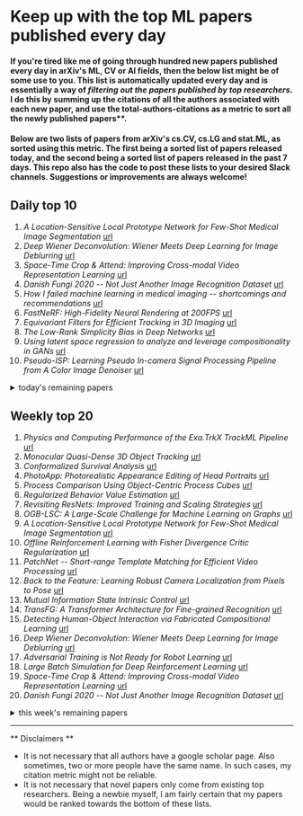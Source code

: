 # Keep up with the top ML papers published every day

#### If you're tired like me of going through hundred new papers published every day in arXiv's ML, CV or AI fields, then the below list might be of some use to you. This list is automatically updated every day and is essentially a way of *filtering out the papers published by top researchers*. I do this by summing up the citations of all the authors associated with each new paper, and use the total-authors-citations as a metric to sort all the newly published papers**. 

#### Below are two lists of papers from arXiv's cs.CV, cs.LG and stat.ML, as sorted using this metric. The first being a sorted list of papers released today, and the second being a sorted list of papers released in the past 7 days. This repo also has the code to post these lists to your desired Slack channels. Suggestions or improvements are always welcome!

## Daily top 10
1. *A Location-Sensitive Local Prototype Network for Few-Shot Medical Image Segmentation* [url](http://arxiv.org/abs/2103.10178v1)
2. *Deep Wiener Deconvolution: Wiener Meets Deep Learning for Image Deblurring* [url](http://arxiv.org/abs/2103.09962v1)
3. *Space-Time Crop & Attend: Improving Cross-modal Video Representation Learning* [url](http://arxiv.org/abs/2103.10211v1)
4. *Danish Fungi 2020 -- Not Just Another Image Recognition Dataset* [url](http://arxiv.org/abs/2103.10107v1)
5. *How I failed machine learning in medical imaging -- shortcomings and recommendations* [url](http://arxiv.org/abs/2103.10292v1)
6. *FastNeRF: High-Fidelity Neural Rendering at 200FPS* [url](http://arxiv.org/abs/2103.10380v1)
7. *Equivariant Filters for Efficient Tracking in 3D Imaging* [url](http://arxiv.org/abs/2103.10255v1)
8. *The Low-Rank Simplicity Bias in Deep Networks* [url](http://arxiv.org/abs/2103.10427v1)
9. *Using latent space regression to analyze and leverage compositionality in GANs* [url](http://arxiv.org/abs/2103.10426v1)
10. *Pseudo-ISP: Learning Pseudo In-camera Signal Processing Pipeline from A Color Image Denoiser* [url](http://arxiv.org/abs/2103.10234v1)
<details><summary>today's remaining papers</summary>
  <ol start=11>
    <li><i>Neural tensor contractions and the expressive power of deep neural quantum states</i> <a href="http://arxiv.org/abs/2103.10293v1">url</a></li>
    <li><i>Future Frame Prediction for Robot-assisted Surgery</i> <a href="http://arxiv.org/abs/2103.10308v1">url</a></li>
    <li><i>A Framework for Energy and Carbon Footprint Analysis of Distributed and Federated Edge Learning</i> <a href="http://arxiv.org/abs/2103.10346v1">url</a></li>
    <li><i>Learning to Resize Images for Computer Vision Tasks</i> <a href="http://arxiv.org/abs/2103.09950v1">url</a></li>
    <li><i>TrivialAugment: Tuning-free Yet State-of-the-Art Data Augmentation</i> <a href="http://arxiv.org/abs/2103.10158v1">url</a></li>
    <li><i>Rethinking Relational Encoding in Language Model: Pre-Training for General Sequences</i> <a href="http://arxiv.org/abs/2103.10334v1">url</a></li>
    <li><i>Probabilistic Simplex Component Analysis</i> <a href="http://arxiv.org/abs/2103.10027v1">url</a></li>
    <li><i>Data-Driven Wireless Communication Using Gaussian Processes</i> <a href="http://arxiv.org/abs/2103.10134v1">url</a></li>
    <li><i>Maximum Entropy Reinforcement Learning with Mixture Policies</i> <a href="http://arxiv.org/abs/2103.10176v1">url</a></li>
    <li><i>Real-Time Visual Object Tracking via Few-Shot Learning</i> <a href="http://arxiv.org/abs/2103.10130v1">url</a></li>
    <li><i>A Survey on Spatio-temporal Data Analytics Systems</i> <a href="http://arxiv.org/abs/2103.09883v1">url</a></li>
    <li><i>Higher Performance Visual Tracking with Dual-Modal Localization</i> <a href="http://arxiv.org/abs/2103.10089v1">url</a></li>
    <li><i>Neural Parts: Learning Expressive 3D Shape Abstractions with Invertible Neural Networks</i> <a href="http://arxiv.org/abs/2103.10429v1">url</a></li>
    <li><i>Neural Multi-Hop Reasoning With Logical Rules on Biomedical Knowledge Graphs</i> <a href="http://arxiv.org/abs/2103.10367v1">url</a></li>
    <li><i>RangeDet:In Defense of Range View for LiDAR-based 3D Object Detection</i> <a href="http://arxiv.org/abs/2103.10039v1">url</a></li>
    <li><i>The impact of using biased performance metrics on software defect prediction research</i> <a href="http://arxiv.org/abs/2103.10201v1">url</a></li>
    <li><i>Bias-Free FedGAN</i> <a href="http://arxiv.org/abs/2103.09876v1">url</a></li>
    <li><i>On the Impact of Applying Machine Learning in the Decision-Making of Self-Adaptive Systems</i> <a href="http://arxiv.org/abs/2103.10194v1">url</a></li>
    <li><i>Generating Diverse Structure for Image Inpainting With Hierarchical VQ-VAE</i> <a href="http://arxiv.org/abs/2103.10022v1">url</a></li>
    <li><i>Modeling the Second Player in Distributionally Robust Optimization</i> <a href="http://arxiv.org/abs/2103.10282v1">url</a></li>
    <li><i>Deep Reinforcement Learning-Aided RAN Slicing Enforcement for B5G Latency Sensitive Services</i> <a href="http://arxiv.org/abs/2103.10277v1">url</a></li>
    <li><i>Machine Vision based Sample-Tube Localization for Mars Sample Return</i> <a href="http://arxiv.org/abs/2103.09942v1">url</a></li>
    <li><i>Integrated Decision and Control: Towards Interpretable and Efficient Driving Intelligence</i> <a href="http://arxiv.org/abs/2103.10290v1">url</a></li>
    <li><i>Large Scale Image Completion via Co-Modulated Generative Adversarial Networks</i> <a href="http://arxiv.org/abs/2103.10428v1">url</a></li>
    <li><i>Sequential End-to-end Network for Efficient Person Search</i> <a href="http://arxiv.org/abs/2103.10148v1">url</a></li>
    <li><i>Learning to Recommend Frame for Interactive Video Object Segmentation in the Wild</i> <a href="http://arxiv.org/abs/2103.10391v1">url</a></li>
    <li><i>CheXbreak: Misclassification Identification for Deep Learning Models Interpreting Chest X-rays</i> <a href="http://arxiv.org/abs/2103.09957v1">url</a></li>
    <li><i>Neural Network Attribution Methods for Problems in Geoscience: A Novel Synthetic Benchmark Dataset</i> <a href="http://arxiv.org/abs/2103.10005v1">url</a></li>
    <li><i>Topology-Aware Segmentation Using Discrete Morse Theory</i> <a href="http://arxiv.org/abs/2103.09992v1">url</a></li>
    <li><i>Impressions2Font: Generating Fonts by Specifying Impressions</i> <a href="http://arxiv.org/abs/2103.10036v1">url</a></li>
    <li><i>Robust Vision-Based Cheat Detection in Competitive Gaming</i> <a href="http://arxiv.org/abs/2103.10031v1">url</a></li>
    <li><i>Fast and High-Quality Blind Multi-Spectral Image Pansharpening</i> <a href="http://arxiv.org/abs/2103.09943v1">url</a></li>
    <li><i>Linear Iterative Feature Embedding: An Ensemble Framework for Interpretable Model</i> <a href="http://arxiv.org/abs/2103.09983v1">url</a></li>
    <li><i>Beyond Trivial Counterfactual Explanations with Diverse Valuable Explanations</i> <a href="http://arxiv.org/abs/2103.10226v1">url</a></li>
    <li><i>Discriminative Singular Spectrum Classifier with Applications on Bioacoustic Signal Recognition</i> <a href="http://arxiv.org/abs/2103.10166v1">url</a></li>
    <li><i>Decoupled Spatial Temporal Graphs for Generic Visual Grounding</i> <a href="http://arxiv.org/abs/2103.10191v1">url</a></li>
    <li><i>Real-Time, Deep Synthetic Aperture Sonar (SAS) Autofocus</i> <a href="http://arxiv.org/abs/2103.10312v1">url</a></li>
    <li><i>Dementia Severity Classification under Small Sample Size and Weak Supervision in Thick Slice MRI</i> <a href="http://arxiv.org/abs/2103.10056v1">url</a></li>
    <li><i>TSTNN: Two-stage Transformer based Neural Network for Speech Enhancement in the Time Domain</i> <a href="http://arxiv.org/abs/2103.09963v1">url</a></li>
    <li><i>Understanding Generalization in Adversarial Training via the Bias-Variance Decomposition</i> <a href="http://arxiv.org/abs/2103.09947v1">url</a></li>
    <li><i>Value-aware Approximate Attention</i> <a href="http://arxiv.org/abs/2103.09857v1">url</a></li>
    <li><i>Explainable Adversarial Attacks in Deep Neural Networks Using Activation Profiles</i> <a href="http://arxiv.org/abs/2103.10229v1">url</a></li>
    <li><i>Environment and Person Independent Activity Recognition with a Commodity IEEE 802.11ac Access Point</i> <a href="http://arxiv.org/abs/2103.09924v1">url</a></li>
    <li><i>Impact of Facial Tattoos and Paintings on Face Recognition Systems</i> <a href="http://arxiv.org/abs/2103.09939v1">url</a></li>
    <li><i>Efficient Algorithms for Rotation Averaging Problems</i> <a href="http://arxiv.org/abs/2103.10024v1">url</a></li>
    <li><i>Learning How to Optimize Black-Box Functions With Extreme Limits on the Number of Function Evaluations</i> <a href="http://arxiv.org/abs/2103.10321v1">url</a></li>
    <li><i>Consistency-based Active Learning for Object Detection</i> <a href="http://arxiv.org/abs/2103.10374v1">url</a></li>
    <li><i>OmniPose: A Multi-Scale Framework for Multi-Person Pose Estimation</i> <a href="http://arxiv.org/abs/2103.10180v1">url</a></li>
    <li><i>Decision Theoretic Bootstrapping</i> <a href="http://arxiv.org/abs/2103.09982v1">url</a></li>
    <li><i>A Probabilistic State Space Model for Joint Inference from Differential Equations and Data</i> <a href="http://arxiv.org/abs/2103.10153v1">url</a></li>
    <li><i>SG-Net: Spatial Granularity Network for One-Stage Video Instance Segmentation</i> <a href="http://arxiv.org/abs/2103.10284v1">url</a></li>
    <li><i>Hierarchical Attention-based Age Estimation and Bias Estimation</i> <a href="http://arxiv.org/abs/2103.09882v1">url</a></li>
    <li><i>Domain Generalization using Ensemble Learning</i> <a href="http://arxiv.org/abs/2103.10257v1">url</a></li>
    <li><i>DanceNet3D: Music Based Dance Generation with Parametric Motion Transformer</i> <a href="http://arxiv.org/abs/2103.10206v1">url</a></li>
    <li><i>ChronoR: Rotation Based Temporal Knowledge Graph Embedding</i> <a href="http://arxiv.org/abs/2103.10379v1">url</a></li>
    <li><i>Requirement Engineering Challenges for AI-intense Systems Development</i> <a href="http://arxiv.org/abs/2103.10270v1">url</a></li>
    <li><i>On Semantic Similarity in Video Retrieval</i> <a href="http://arxiv.org/abs/2103.10095v1">url</a></li>
    <li><i>Optimal transport framework for efficient prototype selection</i> <a href="http://arxiv.org/abs/2103.10159v1">url</a></li>
    <li><i>Learning to Schedule Heuristics in Branch-and-Bound</i> <a href="http://arxiv.org/abs/2103.10294v1">url</a></li>
    <li><i>Homomorphically Encrypted Linear Contextual Bandit</i> <a href="http://arxiv.org/abs/2103.09927v1">url</a></li>
    <li><i>IRLI: Iterative Re-partitioning for Learning to Index</i> <a href="http://arxiv.org/abs/2103.09944v1">url</a></li>
    <li><i>Bayesian Imaging With Data-Driven Priors Encoded by Neural Networks: Theory, Methods, and Algorithms</i> <a href="http://arxiv.org/abs/2103.10182v1">url</a></li>
    <li><i>Interpretable Feature Construction for Time Series Extrinsic Regression</i> <a href="http://arxiv.org/abs/2103.10247v1">url</a></li>
    <li><i>Stride and Translation Invariance in CNNs</i> <a href="http://arxiv.org/abs/2103.10097v1">url</a></li>
    <li><i>Top-m identification for linear bandits</i> <a href="http://arxiv.org/abs/2103.10070v1">url</a></li>
    <li><i>Which to Match? Selecting Consistent GT-Proposal Assignment for Pedestrian Detection</i> <a href="http://arxiv.org/abs/2103.10091v1">url</a></li>
    <li><i>Rapid treatment planning for low-dose-rate prostate brachytherapy with TP-GAN</i> <a href="http://arxiv.org/abs/2103.09996v1">url</a></li>
    <li><i>Human-Inspired Multi-Agent Navigation using Knowledge Distillation</i> <a href="http://arxiv.org/abs/2103.10000v1">url</a></li>
    <li><i>Stochastic Bandits for Multi-platform Budget Optimization in Online Advertising</i> <a href="http://arxiv.org/abs/2103.10246v1">url</a></li>
    <li><i>All NLP Tasks Are Generation Tasks: A General Pretraining Framework</i> <a href="http://arxiv.org/abs/2103.10360v1">url</a></li>
    <li><i>Spatio-temporal Crop Classification On Volumetric Data</i> <a href="http://arxiv.org/abs/2103.10050v1">url</a></li>
    <li><i>Combining Pessimism with Optimism for Robust and Efficient Model-Based Deep Reinforcement Learning</i> <a href="http://arxiv.org/abs/2103.10369v1">url</a></li>
    <li><i>Learning Multimodal Affinities for Textual Editing in Images</i> <a href="http://arxiv.org/abs/2103.10139v1">url</a></li>
    <li><i>COVIDx-US -- An open-access benchmark dataset of ultrasound imaging data for AI-driven COVID-19 analytics</i> <a href="http://arxiv.org/abs/2103.10003v1">url</a></li>
    <li><i>Augmenting Supervised Learning by Meta-learning Unsupervised Local Rules</i> <a href="http://arxiv.org/abs/2103.10252v1">url</a></li>
    <li><i>Computer Vision Aided URLL Communications: Proactive Service Identification and Coexistence</i> <a href="http://arxiv.org/abs/2103.10419v1">url</a></li>
    <li><i>A deep learning theory for neural networks grounded in physics</i> <a href="http://arxiv.org/abs/2103.09985v1">url</a></li>
    <li><i>Spectral Reconstruction and Disparity from Spatio-Spectrally Coded Light Fields via Multi-Task Deep Learning</i> <a href="http://arxiv.org/abs/2103.10179v1">url</a></li>
    <li><i>Can Targeted Adversarial Examples Transfer When the Source and Target Models Have No Label Space Overlap?</i> <a href="http://arxiv.org/abs/2103.09916v1">url</a></li>
    <li><i>Building Safer Autonomous Agents by Leveraging Risky Driving Behavior Knowledge</i> <a href="http://arxiv.org/abs/2103.10245v1">url</a></li>
    <li><i>Investigate Indistinguishable Points in Semantic Segmentation of 3D Point Cloud</i> <a href="http://arxiv.org/abs/2103.10339v1">url</a></li>
    <li><i>Challenges of 3D Surface Reconstruction in Capsule Endoscopy</i> <a href="http://arxiv.org/abs/2103.10390v1">url</a></li>
    <li><i>Refining Neural Networks with Compositional Explanations</i> <a href="http://arxiv.org/abs/2103.10415v1">url</a></li>
    <li><i>Transformer-based ASR Incorporating Time-reduction Layer and Fine-tuning with Self-Knowledge Distillation</i> <a href="http://arxiv.org/abs/2103.09903v1">url</a></li>
    <li><i>MSMatch: Semi-Supervised Multispectral Scene Classification with Few Labels</i> <a href="http://arxiv.org/abs/2103.10368v1">url</a></li>
    <li><i>The Untapped Potential of Off-the-Shelf Convolutional Neural Networks</i> <a href="http://arxiv.org/abs/2103.09891v1">url</a></li>
    <li><i>Discriminative and Semantic Feature Selection for Place Recognition towards Dynamic Environments</i> <a href="http://arxiv.org/abs/2103.10023v1">url</a></li>
    <li><i>Evolutional Deep Neural Network</i> <a href="http://arxiv.org/abs/2103.09959v1">url</a></li>
    <li><i>Self-Supervised Adaptation for Video Super-Resolution</i> <a href="http://arxiv.org/abs/2103.10081v1">url</a></li>
    <li><i>RP-VIO: Robust Plane-based Visual-Inertial Odometry for Dynamic Environments</i> <a href="http://arxiv.org/abs/2103.10400v1">url</a></li>
    <li><i>The Case for High-Accuracy Classification: Think Small, Think Many!</i> <a href="http://arxiv.org/abs/2103.10350v1">url</a></li>
    <li><i>Lighting Enhancement Aids Reconstruction of Colonoscopic Surfaces</i> <a href="http://arxiv.org/abs/2103.10310v1">url</a></li>
    <li><i>TOP: Backdoor Detection in Neural Networks via Transferability of Perturbation</i> <a href="http://arxiv.org/abs/2103.10274v1">url</a></li>
    <li><i>Collective Decision of One-vs-Rest Networks for Open Set Recognition</i> <a href="http://arxiv.org/abs/2103.10230v1">url</a></li>
    <li><i>Learning to Amend Facial Expression Representation via De-albino and Affinity</i> <a href="http://arxiv.org/abs/2103.10189v1">url</a></li>
    <li><i>Lossless compression with state space models using bits back coding</i> <a href="http://arxiv.org/abs/2103.10150v1">url</a></li>
    <li><i>KoDF: A Large-scale Korean DeepFake Detection Dataset</i> <a href="http://arxiv.org/abs/2103.10094v1">url</a></li>
    <li><i>TPPI-Net: Towards Efficient and Practical Hyperspectral Image Classification</i> <a href="http://arxiv.org/abs/2103.10084v1">url</a></li>
    <li><i>Approximation for Probability Distributions by Wasserstein GAN</i> <a href="http://arxiv.org/abs/2103.10060v1">url</a></li>
    <li><i>Data-free mixed-precision quantization using novel sensitivity metric</i> <a href="http://arxiv.org/abs/2103.10051v1">url</a></li>
    <li><i>Similarity Transfer for Knowledge Distillation</i> <a href="http://arxiv.org/abs/2103.10047v1">url</a></li>
    <li><i>Enhancing Transformer for Video Understanding Using Gated Multi-Level Attention and Temporal Adversarial Training</i> <a href="http://arxiv.org/abs/2103.10043v1">url</a></li>
    <li><i>SparsePoint: Fully End-to-End Sparse 3D Object Detector</i> <a href="http://arxiv.org/abs/2103.10042v1">url</a></li>
    <li><i>Deep Online Correction for Monocular Visual Odometry</i> <a href="http://arxiv.org/abs/2103.10029v1">url</a></li>
    <li><i>Learning Time Series from Scale Information</i> <a href="http://arxiv.org/abs/2103.10026v1">url</a></li>
    <li><i>Infinite-Horizon Offline Reinforcement Learning with Linear Function Approximation: Curse of Dimensionality and Algorithm</i> <a href="http://arxiv.org/abs/2103.09847v1">url</a></li>
    <li><i>Escaping Saddle Points in Distributed Newton's Method with Communication efficiency and Byzantine Resilience</i> <a href="http://arxiv.org/abs/2103.09424v1">url</a></li>
    <li><i>Fused Deep Features Based Classification Framework for COVID-19 Classification with Optimized MLP</i> <a href="http://arxiv.org/abs/2103.09904v1">url</a></li>
  </ol>
</details>

## Weekly top 20
1. *Physics and Computing Performance of the Exa.TrkX TrackML Pipeline* [url](http://arxiv.org/abs/2103.06995v1)
2. *Monocular Quasi-Dense 3D Object Tracking* [url](http://arxiv.org/abs/2103.07351v1)
3. *Conformalized Survival Analysis* [url](http://arxiv.org/abs/2103.09763v1)
4. *PhotoApp: Photorealistic Appearance Editing of Head Portraits* [url](http://arxiv.org/abs/2103.07658v1)
5. *Process Comparison Using Object-Centric Process Cubes* [url](http://arxiv.org/abs/2103.07184v1)
6. *Regularized Behavior Value Estimation* [url](http://arxiv.org/abs/2103.09575v1)
7. *Revisiting ResNets: Improved Training and Scaling Strategies* [url](http://arxiv.org/abs/2103.07579v1)
8. *OGB-LSC: A Large-Scale Challenge for Machine Learning on Graphs* [url](http://arxiv.org/abs/2103.09430v1)
9. *A Location-Sensitive Local Prototype Network for Few-Shot Medical Image Segmentation* [url](http://arxiv.org/abs/2103.10178v1)
10. *Offline Reinforcement Learning with Fisher Divergence Critic Regularization* [url](http://arxiv.org/abs/2103.08050v1)
11. *PatchNet -- Short-range Template Matching for Efficient Video Processing* [url](http://arxiv.org/abs/2103.07371v1)
12. *Back to the Feature: Learning Robust Camera Localization from Pixels to Pose* [url](http://arxiv.org/abs/2103.09213v1)
13. *Mutual Information State Intrinsic Control* [url](http://arxiv.org/abs/2103.08107v1)
14. *TransFG: A Transformer Architecture for Fine-grained Recognition* [url](http://arxiv.org/abs/2103.07976v1)
15. *Detecting Human-Object Interaction via Fabricated Compositional Learning* [url](http://arxiv.org/abs/2103.08214v1)
16. *Deep Wiener Deconvolution: Wiener Meets Deep Learning for Image Deblurring* [url](http://arxiv.org/abs/2103.09962v1)
17. *Adversarial Training is Not Ready for Robot Learning* [url](http://arxiv.org/abs/2103.08187v1)
18. *Large Batch Simulation for Deep Reinforcement Learning* [url](http://arxiv.org/abs/2103.07013v1)
19. *Space-Time Crop & Attend: Improving Cross-modal Video Representation Learning* [url](http://arxiv.org/abs/2103.10211v1)
20. *Danish Fungi 2020 -- Not Just Another Image Recognition Dataset* [url](http://arxiv.org/abs/2103.10107v1)
<details><summary>this week's remaining papers</summary>
  <ol start=21>
    <li><i>How I failed machine learning in medical imaging -- shortcomings and recommendations</i> <a href="http://arxiv.org/abs/2103.10292v1">url</a></li>
    <li><i>Meta-Solver for Neural Ordinary Differential Equations</i> <a href="http://arxiv.org/abs/2103.08561v1">url</a></li>
    <li><i>Patient-specific virtual spine straightening and vertebra inpainting: An automatic framework for osteoplasty planning</i> <a href="http://arxiv.org/abs/2103.07279v1">url</a></li>
    <li><i>Auction Based Clustered Federated Learning in Mobile Edge Computing System</i> <a href="http://arxiv.org/abs/2103.07150v1">url</a></li>
    <li><i>Simeon -- Secure Federated Machine Learning Through Iterative Filtering</i> <a href="http://arxiv.org/abs/2103.07704v1">url</a></li>
    <li><i>Deep Reinforcement Learning for Band Selection in Hyperspectral Image Classification</i> <a href="http://arxiv.org/abs/2103.08741v1">url</a></li>
    <li><i>Fourier Transform of Percoll Gradients Boosts CNN Classification of Hereditary Hemolytic Anemias</i> <a href="http://arxiv.org/abs/2103.09671v1">url</a></li>
    <li><i>Deep Learning for Chest X-ray Analysis: A Survey</i> <a href="http://arxiv.org/abs/2103.08700v1">url</a></li>
    <li><i>Multi-channel Deep Supervision for Crowd Counting</i> <a href="http://arxiv.org/abs/2103.09553v1">url</a></li>
    <li><i>Longitudinal Quantitative Assessment of COVID-19 Infection Progression from Chest CTs</i> <a href="http://arxiv.org/abs/2103.07240v1">url</a></li>
    <li><i>SoK: Privacy-Preserving Collaborative Tree-based Model Learning</i> <a href="http://arxiv.org/abs/2103.08987v1">url</a></li>
    <li><i>Multilingual Multimodal Pre-training for Zero-Shot Cross-Lingual Transfer of Vision-Language Models</i> <a href="http://arxiv.org/abs/2103.08849v1">url</a></li>
    <li><i>Co-Generation and Segmentation for Generalized Surgical Instrument Segmentation on Unlabelled Data</i> <a href="http://arxiv.org/abs/2103.09276v1">url</a></li>
    <li><i>Probabilistic two-stage detection</i> <a href="http://arxiv.org/abs/2103.07461v1">url</a></li>
    <li><i>Machine Learning for Massive Industrial Internet of Things</i> <a href="http://arxiv.org/abs/2103.08308v1">url</a></li>
    <li><i>A Computer Vision System to Help Prevent the Transmission of COVID-19</i> <a href="http://arxiv.org/abs/2103.08773v1">url</a></li>
    <li><i>Learning Long-Term Style-Preserving Blind Video Temporal Consistency</i> <a href="http://arxiv.org/abs/2103.07278v1">url</a></li>
    <li><i>EmoNet: A Transfer Learning Framework for Multi-Corpus Speech Emotion Recognition</i> <a href="http://arxiv.org/abs/2103.08310v1">url</a></li>
    <li><i>K-expectiles clustering</i> <a href="http://arxiv.org/abs/2103.09329v1">url</a></li>
    <li><i>Wav2vec-C: A Self-supervised Model for Speech Representation Learning</i> <a href="http://arxiv.org/abs/2103.08393v1">url</a></li>
    <li><i>FastNeRF: High-Fidelity Neural Rendering at 200FPS</i> <a href="http://arxiv.org/abs/2103.10380v1">url</a></li>
    <li><i>Causal Markov Boundaries</i> <a href="http://arxiv.org/abs/2103.07560v1">url</a></li>
    <li><i>Can Single-Shuffle SGD be Better than Reshuffling SGD and GD?</i> <a href="http://arxiv.org/abs/2103.07079v1">url</a></li>
    <li><i>Monte Carlo Scene Search for 3D Scene Understanding</i> <a href="http://arxiv.org/abs/2103.07969v1">url</a></li>
    <li><i>Hyperspectral Image Denoising and Anomaly Detection Based on Low-rank and Sparse Representations</i> <a href="http://arxiv.org/abs/2103.07437v1">url</a></li>
    <li><i>Efficient Pairwise Neuroimage Analysis using the Soft Jaccard Index and 3D Keypoint Sets</i> <a href="http://arxiv.org/abs/2103.06966v1">url</a></li>
    <li><i>Radiomic Deformation and Textural Heterogeneity (R-DepTH) Descriptor to characterize Tumor Field Effect: Application to Survival Prediction in Glioblastoma</i> <a href="http://arxiv.org/abs/2103.07423v1">url</a></li>
    <li><i>Helmholtzian Eigenmap: Topological feature discovery & edge flow learning from point cloud data</i> <a href="http://arxiv.org/abs/2103.07626v1">url</a></li>
    <li><i>RecSim NG: Toward Principled Uncertainty Modeling for Recommender Ecosystems</i> <a href="http://arxiv.org/abs/2103.08057v1">url</a></li>
    <li><i>Equivariant Filters for Efficient Tracking in 3D Imaging</i> <a href="http://arxiv.org/abs/2103.10255v1">url</a></li>
    <li><i>The Low-Rank Simplicity Bias in Deep Networks</i> <a href="http://arxiv.org/abs/2103.10427v1">url</a></li>
    <li><i>OmniFair: A Declarative System for Model-Agnostic Group Fairness in Machine Learning</i> <a href="http://arxiv.org/abs/2103.09055v1">url</a></li>
    <li><i>Automatic detection of impact craters on Al foils from the Stardust interstellar dust collector using convolutional neural networks</i> <a href="http://arxiv.org/abs/2103.09673v1">url</a></li>
    <li><i>Neural Reprojection Error: Merging Feature Learning and Camera Pose Estimation</i> <a href="http://arxiv.org/abs/2103.07153v1">url</a></li>
    <li><i>Towards Learning Food Portion From Monocular Images With Cross-Domain Feature Adaptation</i> <a href="http://arxiv.org/abs/2103.07562v1">url</a></li>
    <li><i>Mean Field Game GAN</i> <a href="http://arxiv.org/abs/2103.07855v1">url</a></li>
    <li><i>Tomography of time-dependent quantum spin networks with machine learning</i> <a href="http://arxiv.org/abs/2103.08645v1">url</a></li>
    <li><i>Learning spectro-temporal representations of complex sounds with parameterized neural networks</i> <a href="http://arxiv.org/abs/2103.07125v1">url</a></li>
    <li><i>A Distributed Optimisation Framework Combining Natural Gradient with Hessian-Free for Discriminative Sequence Training</i> <a href="http://arxiv.org/abs/2103.07554v1">url</a></li>
    <li><i>Using latent space regression to analyze and leverage compositionality in GANs</i> <a href="http://arxiv.org/abs/2103.10426v1">url</a></li>
    <li><i>Information Maximization Clustering via Multi-View Self-Labelling</i> <a href="http://arxiv.org/abs/2103.07368v1">url</a></li>
    <li><i>Empirical Mode Modeling: A data-driven approach to recover and forecast nonlinear dynamics from noisy data</i> <a href="http://arxiv.org/abs/2103.07281v1">url</a></li>
    <li><i>Learning a Proposal Classifier for Multiple Object Tracking</i> <a href="http://arxiv.org/abs/2103.07889v1">url</a></li>
    <li><i>Inclined Quadrotor Landing using Deep Reinforcement Learning</i> <a href="http://arxiv.org/abs/2103.09043v1">url</a></li>
    <li><i>Constant Random Perturbations Provide Adversarial Robustness with Minimal Effect on Accuracy</i> <a href="http://arxiv.org/abs/2103.08265v1">url</a></li>
    <li><i>Pseudo-ISP: Learning Pseudo In-camera Signal Processing Pipeline from A Color Image Denoiser</i> <a href="http://arxiv.org/abs/2103.10234v1">url</a></li>
    <li><i>Revisiting Dynamic Convolution via Matrix Decomposition</i> <a href="http://arxiv.org/abs/2103.08756v1">url</a></li>
    <li><i>Spatial Dependency Networks: Neural Layers for Improved Generative Image Modeling</i> <a href="http://arxiv.org/abs/2103.08877v1">url</a></li>
    <li><i>Neural tensor contractions and the expressive power of deep neural quantum states</i> <a href="http://arxiv.org/abs/2103.10293v1">url</a></li>
    <li><i>Trans-SVNet: Accurate Phase Recognition from Surgical Videos via Hybrid Embedding Aggregation Transformer</i> <a href="http://arxiv.org/abs/2103.09712v1">url</a></li>
    <li><i>Future Frame Prediction for Robot-assisted Surgery</i> <a href="http://arxiv.org/abs/2103.10308v1">url</a></li>
    <li><i>Dense Interaction Learning for Video-based Person Re-identification</i> <a href="http://arxiv.org/abs/2103.09013v1">url</a></li>
    <li><i>A Framework for Energy and Carbon Footprint Analysis of Distributed and Federated Edge Learning</i> <a href="http://arxiv.org/abs/2103.10346v1">url</a></li>
    <li><i>In the light of feature distributions: moment matching for Neural Style Transfer</i> <a href="http://arxiv.org/abs/2103.07208v1">url</a></li>
    <li><i>Learning to Resize Images for Computer Vision Tasks</i> <a href="http://arxiv.org/abs/2103.09950v1">url</a></li>
    <li><i>FS-Net: Fast Shape-based Network for Category-Level 6D Object Pose Estimation with Decoupled Rotation Mechanism</i> <a href="http://arxiv.org/abs/2103.07054v1">url</a></li>
    <li><i>Deep Learning based Extreme Heatwave Forecast</i> <a href="http://arxiv.org/abs/2103.09743v1">url</a></li>
    <li><i>TrivialAugment: Tuning-free Yet State-of-the-Art Data Augmentation</i> <a href="http://arxiv.org/abs/2103.10158v1">url</a></li>
    <li><i>Modular Interactive Video Object Segmentation: Interaction-to-Mask, Propagation and Difference-Aware Fusion</i> <a href="http://arxiv.org/abs/2103.07941v1">url</a></li>
    <li><i>Rethinking Relational Encoding in Language Model: Pre-Training for General Sequences</i> <a href="http://arxiv.org/abs/2103.10334v1">url</a></li>
    <li><i>Discovering Diverse Solutions in Deep Reinforcement Learning</i> <a href="http://arxiv.org/abs/2103.07084v1">url</a></li>
    <li><i>ENCONTER: Entity Constrained Progressive Sequence Generation via Insertion-based Transformer</i> <a href="http://arxiv.org/abs/2103.09548v1">url</a></li>
    <li><i>Refer-it-in-RGBD: A Bottom-up Approach for 3D Visual Grounding in RGBD Images</i> <a href="http://arxiv.org/abs/2103.07894v1">url</a></li>
    <li><i>Probabilistic Simplex Component Analysis</i> <a href="http://arxiv.org/abs/2103.10027v1">url</a></li>
    <li><i>HumanGAN: A Generative Model of Humans Images</i> <a href="http://arxiv.org/abs/2103.06902v1">url</a></li>
    <li><i>Cognitive architecture aided by working-memory for self-supervised multi-modal humans recognition</i> <a href="http://arxiv.org/abs/2103.09072v1">url</a></li>
    <li><i>Generation of Realistic Cloud Access Times for Mobile Application Testing using Transfer Learning</i> <a href="http://arxiv.org/abs/2103.09355v1">url</a></li>
    <li><i>Data-Driven Wireless Communication Using Gaussian Processes</i> <a href="http://arxiv.org/abs/2103.10134v1">url</a></li>
    <li><i>Maximum Entropy Reinforcement Learning with Mixture Policies</i> <a href="http://arxiv.org/abs/2103.10176v1">url</a></li>
    <li><i>Automated Fact-Checking for Assisting Human Fact-Checkers</i> <a href="http://arxiv.org/abs/2103.07769v1">url</a></li>
    <li><i>Real-Time Visual Object Tracking via Few-Shot Learning</i> <a href="http://arxiv.org/abs/2103.10130v1">url</a></li>
    <li><i>A Survey on Spatio-temporal Data Analytics Systems</i> <a href="http://arxiv.org/abs/2103.09883v1">url</a></li>
    <li><i>DoubleML -- An Object-Oriented Implementation of Double Machine Learning in R</i> <a href="http://arxiv.org/abs/2103.09603v1">url</a></li>
    <li><i>Bio-inspired Robustness: A Review</i> <a href="http://arxiv.org/abs/2103.09265v1">url</a></li>
    <li><i>Higher Performance Visual Tracking with Dual-Modal Localization</i> <a href="http://arxiv.org/abs/2103.10089v1">url</a></li>
    <li><i>Urban Surface Reconstruction in SAR Tomography by Graph-Cuts</i> <a href="http://arxiv.org/abs/2103.07202v1">url</a></li>
    <li><i>Adversarial Attacks on Camera-LiDAR Models for 3D Car Detection</i> <a href="http://arxiv.org/abs/2103.09448v1">url</a></li>
    <li><i>Neural Parts: Learning Expressive 3D Shape Abstractions with Invertible Neural Networks</i> <a href="http://arxiv.org/abs/2103.10429v1">url</a></li>
    <li><i>Unsupervised Image Transformation Learning via Generative Adversarial Networks</i> <a href="http://arxiv.org/abs/2103.07751v1">url</a></li>
    <li><i>DP-Image: Differential Privacy for Image Data in Feature Space</i> <a href="http://arxiv.org/abs/2103.07073v1">url</a></li>
    <li><i>Track to Detect and Segment: An Online Multi-Object Tracker</i> <a href="http://arxiv.org/abs/2103.08808v1">url</a></li>
    <li><i>Predicting Opioid Use Disorder from Longitudinal Healthcare Data using Multi-stream Transformer</i> <a href="http://arxiv.org/abs/2103.08800v1">url</a></li>
    <li><i>Seeking the Shape of Sound: An Adaptive Framework for Learning Voice-Face Association</i> <a href="http://arxiv.org/abs/2103.07293v1">url</a></li>
    <li><i>Siamese Network Features for Endoscopy Image and Video Localization</i> <a href="http://arxiv.org/abs/2103.08504v1">url</a></li>
    <li><i>Multiclass Anomaly Detection in GI Endoscopic Images using Optimized Deep One-class Classification in an Imbalanced Dataset</i> <a href="http://arxiv.org/abs/2103.08508v1">url</a></li>
    <li><i>Learning Discriminative Prototypes with Dynamic Time Warping</i> <a href="http://arxiv.org/abs/2103.09458v1">url</a></li>
    <li><i>You Only Look One-level Feature</i> <a href="http://arxiv.org/abs/2103.09460v1">url</a></li>
    <li><i>Neural Multi-Hop Reasoning With Logical Rules on Biomedical Knowledge Graphs</i> <a href="http://arxiv.org/abs/2103.10367v1">url</a></li>
    <li><i>RangeDet:In Defense of Range View for LiDAR-based 3D Object Detection</i> <a href="http://arxiv.org/abs/2103.10039v1">url</a></li>
    <li><i>ReconResNet: Regularised Residual Learning for MR Image Reconstruction of Undersampled Cartesian and Radial Data</i> <a href="http://arxiv.org/abs/2103.09203v1">url</a></li>
    <li><i>Weakly Supervised Reinforcement Learning for Autonomous Highway Driving via Virtual Safety Cages</i> <a href="http://arxiv.org/abs/2103.09726v1">url</a></li>
    <li><i>Learning Compositional Representation for 4D Captures with Neural ODE</i> <a href="http://arxiv.org/abs/2103.08271v1">url</a></li>
    <li><i>Diversified Multiscale Graph Learning with Graph Self-Correction</i> <a href="http://arxiv.org/abs/2103.09754v1">url</a></li>
    <li><i>The Semi-Supervised iNaturalist-Aves Challenge at FGVC7 Workshop</i> <a href="http://arxiv.org/abs/2103.06937v1">url</a></li>
    <li><i>Generating Interpretable Counterfactual Explanations By Implicit Minimisation of Epistemic and Aleatoric Uncertainties</i> <a href="http://arxiv.org/abs/2103.08951v1">url</a></li>
    <li><i>Pros and Cons of GAN Evaluation Measures: New Developments</i> <a href="http://arxiv.org/abs/2103.09396v1">url</a></li>
    <li><i>Sent2Matrix: Folding Character Sequences in Serpentine Manifolds for Two-Dimensional Sentence</i> <a href="http://arxiv.org/abs/2103.08387v1">url</a></li>
    <li><i>TeachMyAgent: a Benchmark for Automatic Curriculum Learning in Deep RL</i> <a href="http://arxiv.org/abs/2103.09815v1">url</a></li>
    <li><i>Adversarial Graph Disentanglement</i> <a href="http://arxiv.org/abs/2103.07295v1">url</a></li>
    <li><i>The impact of using biased performance metrics on software defect prediction research</i> <a href="http://arxiv.org/abs/2103.10201v1">url</a></li>
    <li><i>VDSM: Unsupervised Video Disentanglement with State-Space Modeling and Deep Mixtures of Experts</i> <a href="http://arxiv.org/abs/2103.07292v1">url</a></li>
    <li><i>Ensemble Learning with Manifold-Based Data Splitting for Noisy Label Correction</i> <a href="http://arxiv.org/abs/2103.07641v1">url</a></li>
    <li><i>How Many Data Points is a Prompt Worth?</i> <a href="http://arxiv.org/abs/2103.08493v1">url</a></li>
    <li><i>Continuous 3D Multi-Channel Sign Language Production via Progressive Transformers and Mixture Density Networks</i> <a href="http://arxiv.org/abs/2103.06982v1">url</a></li>
    <li><i>Semi-Supervised Video Deraining with Dynamic Rain Generator</i> <a href="http://arxiv.org/abs/2103.07939v1">url</a></li>
    <li><i>How to distribute data across tasks for meta-learning?</i> <a href="http://arxiv.org/abs/2103.08463v1">url</a></li>
    <li><i>A machine learning approach to itinerary-level booking prediction in competitive airline markets</i> <a href="http://arxiv.org/abs/2103.08405v1">url</a></li>
    <li><i>Gym-ANM: Reinforcement Learning Environments for Active Network Management Tasks in Electricity Distribution Systems</i> <a href="http://arxiv.org/abs/2103.07932v1">url</a></li>
    <li><i>ACTION-Net: Multipath Excitation for Action Recognition</i> <a href="http://arxiv.org/abs/2103.07372v1">url</a></li>
    <li><i>Membership Inference Attacks on Machine Learning: A Survey</i> <a href="http://arxiv.org/abs/2103.07853v1">url</a></li>
    <li><i>Vision Transformer for COVID-19 CXR Diagnosis using Chest X-ray Feature Corpus</i> <a href="http://arxiv.org/abs/2103.07055v1">url</a></li>
    <li><i>Severity Quantification and Lesion Localization of COVID-19 on CXR using Vision Transformer</i> <a href="http://arxiv.org/abs/2103.07062v1">url</a></li>
    <li><i>Triplet-Watershed for Hyperspectral Image Classification</i> <a href="http://arxiv.org/abs/2103.09384v1">url</a></li>
    <li><i>Unsupervised Missing Cone Deep Learning in Optical Diffraction Tomography</i> <a href="http://arxiv.org/abs/2103.09022v1">url</a></li>
    <li><i>COVID-19 Infection Localization and Severity Grading from Chest X-ray Images</i> <a href="http://arxiv.org/abs/2103.07985v1">url</a></li>
    <li><i>UPANets: Learning from the Universal Pixel Attention Networks</i> <a href="http://arxiv.org/abs/2103.08640v1">url</a></li>
    <li><i>Bias-Free FedGAN</i> <a href="http://arxiv.org/abs/2103.09876v1">url</a></li>
    <li><i>The Rise and Fall of Fake News sites: A Traffic Analysis</i> <a href="http://arxiv.org/abs/2103.09258v1">url</a></li>
    <li><i>Exploring Genetic-histologic Relationships in Breast Cancer</i> <a href="http://arxiv.org/abs/2103.08082v1">url</a></li>
    <li><i>Detection and Localization of Facial Expression Manipulations</i> <a href="http://arxiv.org/abs/2103.08134v1">url</a></li>
    <li><i>Towards Few-Shot Fact-Checking via Perplexity</i> <a href="http://arxiv.org/abs/2103.09535v1">url</a></li>
    <li><i>Progressive residual learning for single image dehazing</i> <a href="http://arxiv.org/abs/2103.07973v1">url</a></li>
    <li><i>On the Impact of Applying Machine Learning in the Decision-Making of Self-Adaptive Systems</i> <a href="http://arxiv.org/abs/2103.10194v1">url</a></li>
    <li><i>Generating Diverse Structure for Image Inpainting With Hierarchical VQ-VAE</i> <a href="http://arxiv.org/abs/2103.10022v1">url</a></li>
    <li><i>Modeling the Second Player in Distributionally Robust Optimization</i> <a href="http://arxiv.org/abs/2103.10282v1">url</a></li>
    <li><i>Deep Reinforcement Learning-Aided RAN Slicing Enforcement for B5G Latency Sensitive Services</i> <a href="http://arxiv.org/abs/2103.10277v1">url</a></li>
    <li><i>A Practical Guide to Multi-Objective Reinforcement Learning and Planning</i> <a href="http://arxiv.org/abs/2103.09568v1">url</a></li>
    <li><i>Prediction-assistant Frame Super-Resolution for Video Streaming</i> <a href="http://arxiv.org/abs/2103.09455v1">url</a></li>
    <li><i>Towards Generalizable and Robust Face Manipulation Detection via Bag-of-local-feature</i> <a href="http://arxiv.org/abs/2103.07915v1">url</a></li>
    <li><i>Large-Scale Zero-Shot Image Classification from Rich and Diverse Textual Descriptions</i> <a href="http://arxiv.org/abs/2103.09669v1">url</a></li>
    <li><i>Hierarchical Random Walker Segmentation for Large Volumetric Biomedical Data</i> <a href="http://arxiv.org/abs/2103.09564v1">url</a></li>
    <li><i>Machine Vision based Sample-Tube Localization for Mars Sample Return</i> <a href="http://arxiv.org/abs/2103.09942v1">url</a></li>
    <li><i>Machine learning initialization to accelerate Stokes profile inversions</i> <a href="http://arxiv.org/abs/2103.09651v1">url</a></li>
    <li><i>QueryDet: Cascaded Sparse Query for Accelerating High-Resolution Small Object Detection</i> <a href="http://arxiv.org/abs/2103.09136v1">url</a></li>
    <li><i>Interpretable Deep Learning for the Remote Characterisation of Ambulation in Multiple Sclerosis using Smartphones</i> <a href="http://arxiv.org/abs/2103.09171v1">url</a></li>
    <li><i>Integrated Decision and Control: Towards Interpretable and Efficient Driving Intelligence</i> <a href="http://arxiv.org/abs/2103.10290v1">url</a></li>
    <li><i>Large Scale Image Completion via Co-Modulated Generative Adversarial Networks</i> <a href="http://arxiv.org/abs/2103.10428v1">url</a></li>
    <li><i>Multi-Object Tracking using Poisson Multi-Bernoulli Mixture Filtering for Autonomous Vehicles</i> <a href="http://arxiv.org/abs/2103.07783v1">url</a></li>
    <li><i>TinyOL: TinyML with Online-Learning on Microcontrollers</i> <a href="http://arxiv.org/abs/2103.08295v1">url</a></li>
    <li><i>Sequential End-to-end Network for Efficient Person Search</i> <a href="http://arxiv.org/abs/2103.10148v1">url</a></li>
    <li><i>Learning to Recommend Frame for Interactive Video Object Segmentation in the Wild</i> <a href="http://arxiv.org/abs/2103.10391v1">url</a></li>
    <li><i>CheXbreak: Misclassification Identification for Deep Learning Models Interpreting Chest X-rays</i> <a href="http://arxiv.org/abs/2103.09957v1">url</a></li>
    <li><i>Neural Network Attribution Methods for Problems in Geoscience: A Novel Synthetic Benchmark Dataset</i> <a href="http://arxiv.org/abs/2103.10005v1">url</a></li>
    <li><i>Partial Differential Equations is All You Need for Generating Neural Architectures -- A Theory for Physical Artificial Intelligence Systems</i> <a href="http://arxiv.org/abs/2103.08313v1">url</a></li>
    <li><i>Multiview Sensing With Unknown Permutations: An Optimal Transport Approach</i> <a href="http://arxiv.org/abs/2103.07458v1">url</a></li>
    <li><i>Topology-Aware Segmentation Using Discrete Morse Theory</i> <a href="http://arxiv.org/abs/2103.09992v1">url</a></li>
    <li><i>Federated Functional Gradient Boosting</i> <a href="http://arxiv.org/abs/2103.06972v1">url</a></li>
    <li><i>Estimating the Long-Term Effects of Novel Treatments</i> <a href="http://arxiv.org/abs/2103.08390v1">url</a></li>
    <li><i>Three Steps to Multimodal Trajectory Prediction: Modality Clustering, Classification and Synthesis</i> <a href="http://arxiv.org/abs/2103.07854v1">url</a></li>
    <li><i>Deep Gaussian Scale Mixture Prior for Spectral Compressive Imaging</i> <a href="http://arxiv.org/abs/2103.07152v1">url</a></li>
    <li><i>OCID-Ref: A 3D Robotic Dataset with Embodied Language for Clutter Scene Grounding</i> <a href="http://arxiv.org/abs/2103.07679v1">url</a></li>
    <li><i>Differentiable Learning Under Triage</i> <a href="http://arxiv.org/abs/2103.08902v1">url</a></li>
    <li><i>Toward Machine Learned Highly Reduce Kinetic Models For Methane/Air Combustion</i> <a href="http://arxiv.org/abs/2103.08377v1">url</a></li>
    <li><i>Single Underwater Image Restoration by Contrastive Learning</i> <a href="http://arxiv.org/abs/2103.09697v1">url</a></li>
    <li><i>Simultaneous Multi-View Camera Pose Estimation and Object Tracking with Square Planar Markers</i> <a href="http://arxiv.org/abs/2103.09141v1">url</a></li>
    <li><i>Asymptotic Theory of $\ell_1$-Regularized PDE Identification from a Single Noisy Trajectory</i> <a href="http://arxiv.org/abs/2103.07045v1">url</a></li>
    <li><i>Impressions2Font: Generating Fonts by Specifying Impressions</i> <a href="http://arxiv.org/abs/2103.10036v1">url</a></li>
    <li><i>Robust Vision-Based Cheat Detection in Competitive Gaming</i> <a href="http://arxiv.org/abs/2103.10031v1">url</a></li>
    <li><i>ReDet: A Rotation-equivariant Detector for Aerial Object Detection</i> <a href="http://arxiv.org/abs/2103.07733v1">url</a></li>
    <li><i>On the (In)Feasibility of Attribute Inference Attacks on Machine Learning Models</i> <a href="http://arxiv.org/abs/2103.07101v1">url</a></li>
    <li><i>Fairness-aware Outlier Ensemble</i> <a href="http://arxiv.org/abs/2103.09419v1">url</a></li>
    <li><i>Fast and High-Quality Blind Multi-Spectral Image Pansharpening</i> <a href="http://arxiv.org/abs/2103.09943v1">url</a></li>
    <li><i>Linear Iterative Feature Embedding: An Ensemble Framework for Interpretable Model</i> <a href="http://arxiv.org/abs/2103.09983v1">url</a></li>
    <li><i>How to Train Your Flare Prediction Model: Revisiting Robust Sampling of Rare Events</i> <a href="http://arxiv.org/abs/2103.07542v1">url</a></li>
    <li><i>ALADIN: All Layer Adaptive Instance Normalization for Fine-grained Style Similarity</i> <a href="http://arxiv.org/abs/2103.09776v1">url</a></li>
    <li><i>Beyond Trivial Counterfactual Explanations with Diverse Valuable Explanations</i> <a href="http://arxiv.org/abs/2103.10226v1">url</a></li>
    <li><i>Juggling With Representations: On the Information Transfer Between Imagery, Point Clouds, and Meshes for Multi-Modal Semantics</i> <a href="http://arxiv.org/abs/2103.07348v1">url</a></li>
    <li><i>Efficient Sparse Artificial Neural Networks</i> <a href="http://arxiv.org/abs/2103.07674v1">url</a></li>
    <li><i>Discriminative Singular Spectrum Classifier with Applications on Bioacoustic Signal Recognition</i> <a href="http://arxiv.org/abs/2103.10166v1">url</a></li>
    <li><i>Cross-Domain Similarity Learning for Face Recognition in Unseen Domains</i> <a href="http://arxiv.org/abs/2103.07503v1">url</a></li>
    <li><i>Repurposing Pretrained Models for Robust Out-of-domain Few-Shot Learning</i> <a href="http://arxiv.org/abs/2103.09027v1">url</a></li>
    <li><i>Meta-learning of Pooling Layers for Character Recognition</i> <a href="http://arxiv.org/abs/2103.09528v1">url</a></li>
    <li><i>Automatic Generation of Contrast Sets from Scene Graphs: Probing the Compositional Consistency of GQA</i> <a href="http://arxiv.org/abs/2103.09591v1">url</a></li>
    <li><i>Decoupled Spatial Temporal Graphs for Generic Visual Grounding</i> <a href="http://arxiv.org/abs/2103.10191v1">url</a></li>
    <li><i>The Invertible U-Net for Optical-Flow-free Video Interframe Generation</i> <a href="http://arxiv.org/abs/2103.09576v1">url</a></li>
    <li><i>Real-Time, Deep Synthetic Aperture Sonar (SAS) Autofocus</i> <a href="http://arxiv.org/abs/2103.10312v1">url</a></li>
    <li><i>Dementia Severity Classification under Small Sample Size and Weak Supervision in Thick Slice MRI</i> <a href="http://arxiv.org/abs/2103.10056v1">url</a></li>
    <li><i>TSTNN: Two-stage Transformer based Neural Network for Speech Enhancement in the Time Domain</i> <a href="http://arxiv.org/abs/2103.09963v1">url</a></li>
    <li><i>Semi-Supervised Learning for Eye Image Segmentation</i> <a href="http://arxiv.org/abs/2103.09369v1">url</a></li>
    <li><i>Trust Your IMU: Consequences of Ignoring the IMU Drift</i> <a href="http://arxiv.org/abs/2103.08286v1">url</a></li>
    <li><i>GraphSMOTE: Imbalanced Node Classification on Graphs with Graph Neural Networks</i> <a href="http://arxiv.org/abs/2103.08826v1">url</a></li>
    <li><i>Semi-Supervised Graph-to-Graph Translation</i> <a href="http://arxiv.org/abs/2103.08827v1">url</a></li>
    <li><i>PLADE-Net: Towards Pixel-Level Accuracy for Self-Supervised Single-View Depth Estimation with Neural Positional Encoding and Distilled Matting Loss</i> <a href="http://arxiv.org/abs/2103.07362v1">url</a></li>
    <li><i>Understanding Generalization in Adversarial Training via the Bias-Variance Decomposition</i> <a href="http://arxiv.org/abs/2103.09947v1">url</a></li>
    <li><i>Machine Learning for Nondestructive Wear Assessment in Large Internal Combustion Engines</i> <a href="http://arxiv.org/abs/2103.08482v1">url</a></li>
    <li><i>Sampling-free Variational Inference for Neural Networks with Multiplicative Activation Noise</i> <a href="http://arxiv.org/abs/2103.08497v1">url</a></li>
    <li><i>Orthogonal Statistical Inference for Multimodal Data Analysis</i> <a href="http://arxiv.org/abs/2103.07088v1">url</a></li>
    <li><i>The Minecraft Kernel: Modelling correlated Gaussian Processes in the Fourier domain</i> <a href="http://arxiv.org/abs/2103.06950v1">url</a></li>
    <li><i>Game-theoretic Understanding of Adversarially Learned Features</i> <a href="http://arxiv.org/abs/2103.07364v1">url</a></li>
    <li><i>BBAM: Bounding Box Attribution Map for Weakly Supervised Semantic and Instance Segmentation</i> <a href="http://arxiv.org/abs/2103.08907v1">url</a></li>
    <li><i>Anti-Adversarially Manipulated Attributions for Weakly and Semi-Supervised Semantic Segmentation</i> <a href="http://arxiv.org/abs/2103.08896v1">url</a></li>
    <li><i>Pose-GNN : Camera Pose Estimation System Using Graph Neural Networks</i> <a href="http://arxiv.org/abs/2103.09435v1">url</a></li>
    <li><i>Value-aware Approximate Attention</i> <a href="http://arxiv.org/abs/2103.09857v1">url</a></li>
    <li><i>Towards Interpreting and Mitigating Shortcut Learning Behavior of NLU models</i> <a href="http://arxiv.org/abs/2103.06922v1">url</a></li>
    <li><i>Explainable Adversarial Attacks in Deep Neural Networks Using Activation Profiles</i> <a href="http://arxiv.org/abs/2103.10229v1">url</a></li>
    <li><i>Environment and Person Independent Activity Recognition with a Commodity IEEE 802.11ac Access Point</i> <a href="http://arxiv.org/abs/2103.09924v1">url</a></li>
    <li><i>Impact of Facial Tattoos and Paintings on Face Recognition Systems</i> <a href="http://arxiv.org/abs/2103.09939v1">url</a></li>
    <li><i>Treatment Effect Estimation using Invariant Risk Minimization</i> <a href="http://arxiv.org/abs/2103.07788v1">url</a></li>
    <li><i>Privacy Regularization: Joint Privacy-Utility Optimization in Language Models</i> <a href="http://arxiv.org/abs/2103.07567v1">url</a></li>
    <li><i>HyperDynamics: Meta-Learning Object and Agent Dynamics with Hypernetworks</i> <a href="http://arxiv.org/abs/2103.09439v1">url</a></li>
    <li><i>Predicting the Behavior of Dealers in Over-The-Counter Corporate Bond Markets</i> <a href="http://arxiv.org/abs/2103.09098v1">url</a></li>
    <li><i>Beyond ANN: Exploiting Structural Knowledge for Efficient Place Recognition</i> <a href="http://arxiv.org/abs/2103.08366v1">url</a></li>
    <li><i>Consistent Posterior Distributions under Vessel-Mixing: A Regularization for Cross-Domain Retinal Artery/Vein Classification</i> <a href="http://arxiv.org/abs/2103.09097v1">url</a></li>
    <li><i>Unsupervised Anomaly Segmentation using Image-Semantic Cycle Translation</i> <a href="http://arxiv.org/abs/2103.09094v1">url</a></li>
    <li><i>Robust Model Compression Using Deep Hypotheses</i> <a href="http://arxiv.org/abs/2103.07668v1">url</a></li>
    <li><i>Learning with Group Noise</i> <a href="http://arxiv.org/abs/2103.09468v1">url</a></li>
    <li><i>Efficient Algorithms for Rotation Averaging Problems</i> <a href="http://arxiv.org/abs/2103.10024v1">url</a></li>
    <li><i>Combining Planning and Learning of Behavior Trees for Robotic Assembly</i> <a href="http://arxiv.org/abs/2103.09036v1">url</a></li>
    <li><i>Predicting Early Dropout: Calibration and Algorithmic Fairness Considerations</i> <a href="http://arxiv.org/abs/2103.09068v1">url</a></li>
    <li><i>Multi-Discriminator Sobolev Defense-GAN Against Adversarial Attacks for End-to-End Speech Systems</i> <a href="http://arxiv.org/abs/2103.08086v1">url</a></li>
    <li><i>Towards Robust Speech-to-Text Adversarial Attack</i> <a href="http://arxiv.org/abs/2103.08095v1">url</a></li>
    <li><i>Error-Aware Policy Learning: Zero-Shot Generalization in Partially Observable Dynamic Environments</i> <a href="http://arxiv.org/abs/2103.07732v1">url</a></li>
    <li><i>Medical data wrangling with sequential variational autoencoders</i> <a href="http://arxiv.org/abs/2103.07206v1">url</a></li>
    <li><i>RL-Controller: a reinforcement learning framework for active structural control</i> <a href="http://arxiv.org/abs/2103.07616v1">url</a></li>
    <li><i>Software Architecture for ML-based Systems: What Exists and What Lies Ahead</i> <a href="http://arxiv.org/abs/2103.07950v1">url</a></li>
    <li><i>Discriminative Learning for Probabilistic Context-Free Grammars based on Generalized H-Criterion</i> <a href="http://arxiv.org/abs/2103.08656v1">url</a></li>
    <li><i>Learning How to Optimize Black-Box Functions With Extreme Limits on the Number of Function Evaluations</i> <a href="http://arxiv.org/abs/2103.10321v1">url</a></li>
    <li><i>Consistency-based Active Learning for Object Detection</i> <a href="http://arxiv.org/abs/2103.10374v1">url</a></li>
    <li><i>Multilingual Code-Switching for Zero-Shot Cross-Lingual Intent Prediction and Slot Filling</i> <a href="http://arxiv.org/abs/2103.07792v1">url</a></li>
    <li><i>3D-FFS: Faster 3D object detection with Focused Frustum Search in sensor fusion based networks</i> <a href="http://arxiv.org/abs/2103.08294v1">url</a></li>
    <li><i>OmniPose: A Multi-Scale Framework for Multi-Person Pose Estimation</i> <a href="http://arxiv.org/abs/2103.10180v1">url</a></li>
    <li><i>Classifying Cycling Hazards in Egocentric Data</i> <a href="http://arxiv.org/abs/2103.08102v1">url</a></li>
    <li><i>CACTUS: Detecting and Resolving Conflicts in Objective Functions</i> <a href="http://arxiv.org/abs/2103.07805v1">url</a></li>
    <li><i>Decision Theoretic Bootstrapping</i> <a href="http://arxiv.org/abs/2103.09982v1">url</a></li>
    <li><i>Learning Defense Transformers for Counterattacking Adversarial Examples</i> <a href="http://arxiv.org/abs/2103.07595v1">url</a></li>
    <li><i>Internal Wasserstein Distance for Adversarial Attack and Defense</i> <a href="http://arxiv.org/abs/2103.07598v1">url</a></li>
    <li><i>A Probabilistic State Space Model for Joint Inference from Differential Equations and Data</i> <a href="http://arxiv.org/abs/2103.10153v1">url</a></li>
    <li><i>SG-Net: Spatial Granularity Network for One-Stage Video Instance Segmentation</i> <a href="http://arxiv.org/abs/2103.10284v1">url</a></li>
    <li><i>Decentralized Reinforcement Learning for Multi-Target Search and Detection by a Team of Drones</i> <a href="http://arxiv.org/abs/2103.09520v1">url</a></li>
    <li><i>Improving Adversarial Robustness via Channel-wise Activation Suppressing</i> <a href="http://arxiv.org/abs/2103.08307v1">url</a></li>
    <li><i>Modeling Weather-induced Home Insurance Risks with Support Vector Machine Regression</i> <a href="http://arxiv.org/abs/2103.08761v1">url</a></li>
    <li><i>Machine Learning Assisted Orthonormal Basis Selection for Functional Data Analysis</i> <a href="http://arxiv.org/abs/2103.07453v1">url</a></li>
    <li><i>Private Cross-Silo Federated Learning for Extracting Vaccine Adverse Event Mentions</i> <a href="http://arxiv.org/abs/2103.07491v1">url</a></li>
    <li><i>Hierarchical Attention-based Age Estimation and Bias Estimation</i> <a href="http://arxiv.org/abs/2103.09882v1">url</a></li>
    <li><i>Interpretability of a Deep Learning Model in the Application of Cardiac MRI Segmentation with an ACDC Challenge Dataset</i> <a href="http://arxiv.org/abs/2103.08590v1">url</a></li>
    <li><i>Evidence-Based Policy Learning</i> <a href="http://arxiv.org/abs/2103.07066v1">url</a></li>
    <li><i>Uncertainty-Based Biological Age Estimation of Brain MRI Scans</i> <a href="http://arxiv.org/abs/2103.08491v1">url</a></li>
    <li><i>Domain Curiosity: Learning Efficient Data Collection Strategies for Domain Adaptation</i> <a href="http://arxiv.org/abs/2103.07223v1">url</a></li>
    <li><i>Rotation Coordinate Descent for Fast Globally Optimal Rotation Averaging</i> <a href="http://arxiv.org/abs/2103.08292v1">url</a></li>
    <li><i>Generating Unrestricted Adversarial Examples via Three Parameters</i> <a href="http://arxiv.org/abs/2103.07640v1">url</a></li>
    <li><i>Lasry-Lions Envelopes and Nonconvex Optimization: A Homotopy Approach</i> <a href="http://arxiv.org/abs/2103.08533v1">url</a></li>
    <li><i>Visualising Deep Network's Time-Series Representations</i> <a href="http://arxiv.org/abs/2103.07176v1">url</a></li>
    <li><i>Pre-interpolation loss behaviour in neural networks</i> <a href="http://arxiv.org/abs/2103.07986v1">url</a></li>
    <li><i>A LiDAR-Guided Framework for Video Enhancement</i> <a href="http://arxiv.org/abs/2103.08764v1">url</a></li>
    <li><i>Domain Generalization using Ensemble Learning</i> <a href="http://arxiv.org/abs/2103.10257v1">url</a></li>
    <li><i>Training GANs with Stronger Augmentations via Contrastive Discriminator</i> <a href="http://arxiv.org/abs/2103.09742v1">url</a></li>
    <li><i>Reweighting Augmented Samples by Minimizing the Maximal Expected Loss</i> <a href="http://arxiv.org/abs/2103.08933v1">url</a></li>
    <li><i>LRGNet: Learnable Region Growing for Class-Agnostic Point Cloud Segmentation</i> <a href="http://arxiv.org/abs/2103.09160v1">url</a></li>
    <li><i>Growing 3D Artefacts and Functional Machines with Neural Cellular Automata</i> <a href="http://arxiv.org/abs/2103.08737v1">url</a></li>
    <li><i>What s in My LiDAR Odometry Toolbox?</i> <a href="http://arxiv.org/abs/2103.09708v1">url</a></li>
    <li><i>BreakingBED -- Breaking Binary and Efficient Deep Neural Networks by Adversarial Attacks</i> <a href="http://arxiv.org/abs/2103.08031v1">url</a></li>
    <li><i>DanceNet3D: Music Based Dance Generation with Parametric Motion Transformer</i> <a href="http://arxiv.org/abs/2103.10206v1">url</a></li>
    <li><i>Robust and generalizable embryo selection based on artificial intelligence and time-lapse image sequences</i> <a href="http://arxiv.org/abs/2103.07262v1">url</a></li>
    <li><i>Interleaving Learning, with Application to Neural Architecture Search</i> <a href="http://arxiv.org/abs/2103.07018v1">url</a></li>
    <li><i>ChronoR: Rotation Based Temporal Knowledge Graph Embedding</i> <a href="http://arxiv.org/abs/2103.10379v1">url</a></li>
    <li><i>iToF2dToF: A Robust and Flexible Representation for Data-Driven Time-of-Flight Imaging</i> <a href="http://arxiv.org/abs/2103.07087v1">url</a></li>
    <li><i>Learning by Teaching, with Application to Neural Architecture Search</i> <a href="http://arxiv.org/abs/2103.07009v1">url</a></li>
    <li><i>Requirement Engineering Challenges for AI-intense Systems Development</i> <a href="http://arxiv.org/abs/2103.10270v1">url</a></li>
    <li><i>Conceptual capacity and effective complexity of neural networks</i> <a href="http://arxiv.org/abs/2103.07614v1">url</a></li>
    <li><i>An Overflow/Underflow-Free Fixed-Point Bit-Width Optimization Method for OS-ELM Digital Circuit</i> <a href="http://arxiv.org/abs/2103.09791v1">url</a></li>
    <li><i>On Semantic Similarity in Video Retrieval</i> <a href="http://arxiv.org/abs/2103.10095v1">url</a></li>
    <li><i>Cycle4Completion: Unpaired Point Cloud Completion using Cycle Transformation with Missing Region Coding</i> <a href="http://arxiv.org/abs/2103.07838v1">url</a></li>
    <li><i>3DCaricShop: A Dataset and A Baseline Method for Single-view 3D Caricature Face Reconstruction</i> <a href="http://arxiv.org/abs/2103.08204v1">url</a></li>
    <li><i>Collapsible Linear Blocks for Super-Efficient Super Resolution</i> <a href="http://arxiv.org/abs/2103.09404v1">url</a></li>
    <li><i>Is Medical Chest X-ray Data Anonymous?</i> <a href="http://arxiv.org/abs/2103.08562v1">url</a></li>
    <li><i>On Improving Deep Learning Trace Analysis with System Call Arguments</i> <a href="http://arxiv.org/abs/2103.06915v1">url</a></li>
    <li><i>Hebbian Semi-Supervised Learning in a Sample Efficiency Setting</i> <a href="http://arxiv.org/abs/2103.09002v1">url</a></li>
    <li><i>Soft and subspace robust multivariate rank tests based on entropy regularized optimal transport</i> <a href="http://arxiv.org/abs/2103.08811v1">url</a></li>
    <li><i>SCEI: A Smart-Contract Driven Edge Intelligence Framework for IoT Systems</i> <a href="http://arxiv.org/abs/2103.07050v1">url</a></li>
    <li><i>Quick Learning Mechanism with Cross-Domain Adaptation for Intelligent Fault Diagnosis</i> <a href="http://arxiv.org/abs/2103.08889v1">url</a></li>
    <li><i>LabelGit: A Dataset for Software Repositories Classification using Attributed Dependency Graphs</i> <a href="http://arxiv.org/abs/2103.08890v1">url</a></li>
    <li><i>Modulating Localization and Classification for Harmonized Object Detection</i> <a href="http://arxiv.org/abs/2103.08958v1">url</a></li>
    <li><i>Explaining Credit Risk Scoring through Feature Contribution Alignment with Expert Risk Analysts</i> <a href="http://arxiv.org/abs/2103.08359v1">url</a></li>
    <li><i>Which K-Space Sampling Schemes is good for Motion Artifact Detection in Magnetic Resonance Imaging?</i> <a href="http://arxiv.org/abs/2103.08516v1">url</a></li>
    <li><i>Spatiotemporal Tensor Completion for Improved Urban Traffic Imputation</i> <a href="http://arxiv.org/abs/2103.08323v1">url</a></li>
    <li><i>Quantum Private Distributed Learning Through Blind Quantum Computing</i> <a href="http://arxiv.org/abs/2103.08403v1">url</a></li>
    <li><i>Near Optimal Policy Optimization via REPS</i> <a href="http://arxiv.org/abs/2103.09756v1">url</a></li>
    <li><i>Learning Frequency-aware Dynamic Network for Efficient Super-Resolution</i> <a href="http://arxiv.org/abs/2103.08357v1">url</a></li>
    <li><i>Modelling Animal Biodiversity Using Acoustic Monitoring and Deep Learning</i> <a href="http://arxiv.org/abs/2103.07276v1">url</a></li>
    <li><i>Sequential Estimation of Convex Divergences using Reverse Submartingales and Exchangeable Filtrations</i> <a href="http://arxiv.org/abs/2103.09267v1">url</a></li>
    <li><i>Toward Neural-Network-Guided Program Synthesis and Verification</i> <a href="http://arxiv.org/abs/2103.09414v1">url</a></li>
    <li><i>Disentangled Cycle Consistency for Highly-realistic Virtual Try-On</i> <a href="http://arxiv.org/abs/2103.09479v1">url</a></li>
    <li><i>Latent Space Explorations of Singing Voice Synthesis using DDSP</i> <a href="http://arxiv.org/abs/2103.07197v1">url</a></li>
    <li><i>Real-time Timbre Transfer and Sound Synthesis using DDSP</i> <a href="http://arxiv.org/abs/2103.07220v1">url</a></li>
    <li><i>Intelligent colocation of HPC workloads</i> <a href="http://arxiv.org/abs/2103.09019v1">url</a></li>
    <li><i>Cyber Intrusion Detection by Using Deep Neural Networks with Attack-sharing Loss</i> <a href="http://arxiv.org/abs/2103.09713v1">url</a></li>
    <li><i>Optimal transport framework for efficient prototype selection</i> <a href="http://arxiv.org/abs/2103.10159v1">url</a></li>
    <li><i>A Few-Shot Learning Approach for Accelerated MRI via Fusion of Data-Driven and Subject-Driven Priors</i> <a href="http://arxiv.org/abs/2103.07790v1">url</a></li>
    <li><i>Learning to Schedule Heuristics in Branch-and-Bound</i> <a href="http://arxiv.org/abs/2103.10294v1">url</a></li>
    <li><i>Searching by Generating: Flexible and Efficient One-Shot NAS with Architecture Generator</i> <a href="http://arxiv.org/abs/2103.07289v1">url</a></li>
    <li><i>Towards physically consistent data-driven weather forecasting: Integrating data assimilation with equivariance-preserving deep spatial transformers</i> <a href="http://arxiv.org/abs/2103.09360v1">url</a></li>
    <li><i>Unsupervised anomaly detection in digital pathology using GANs</i> <a href="http://arxiv.org/abs/2103.08945v1">url</a></li>
    <li><i>Reinforcement Learning with Algorithms from Probabilistic Structure Estimation</i> <a href="http://arxiv.org/abs/2103.08241v1">url</a></li>
    <li><i>Claim Verification using a Multi-GAN based Model</i> <a href="http://arxiv.org/abs/2103.08001v1">url</a></li>
    <li><i>Homomorphically Encrypted Linear Contextual Bandit</i> <a href="http://arxiv.org/abs/2103.09927v1">url</a></li>
    <li><i>GA for feature selection of EEG heterogeneous data</i> <a href="http://arxiv.org/abs/2103.07117v1">url</a></li>
    <li><i>BDD4BNN: A BDD-based Quantitative Analysis Framework for Binarized Neural Networks</i> <a href="http://arxiv.org/abs/2103.07224v1">url</a></li>
    <li><i>MBAPose: Mask and Bounding-Box Aware Pose Estimation of Surgical Instruments with Photorealistic Domain Randomization</i> <a href="http://arxiv.org/abs/2103.08105v1">url</a></li>
    <li><i>Deep Tiling: Texture Tile Synthesis Using a Deep Learning Approach</i> <a href="http://arxiv.org/abs/2103.07992v1">url</a></li>
    <li><i>A Central Limit Theorem for Differentially Private Query Answering</i> <a href="http://arxiv.org/abs/2103.08721v1">url</a></li>
    <li><i>IRLI: Iterative Re-partitioning for Learning to Index</i> <a href="http://arxiv.org/abs/2103.09944v1">url</a></li>
    <li><i>Continual Learning for Recurrent Neural Networks: a Review and Empirical Evaluation</i> <a href="http://arxiv.org/abs/2103.07492v1">url</a></li>
    <li><i>Real-time Nonrigid Mosaicking of Laparoscopy Images</i> <a href="http://arxiv.org/abs/2103.07414v1">url</a></li>
    <li><i>Dual Attention-in-Attention Model for Joint Rain Streak and Raindrop Removal</i> <a href="http://arxiv.org/abs/2103.07051v1">url</a></li>
    <li><i>Bayesian Imaging With Data-Driven Priors Encoded by Neural Networks: Theory, Methods, and Algorithms</i> <a href="http://arxiv.org/abs/2103.10182v1">url</a></li>
    <li><i>Interpretable Feature Construction for Time Series Extrinsic Regression</i> <a href="http://arxiv.org/abs/2103.10247v1">url</a></li>
    <li><i>CRFace: Confidence Ranker for Model-Agnostic Face Detection Refinement</i> <a href="http://arxiv.org/abs/2103.07017v1">url</a></li>
    <li><i>LightningDOT: Pre-training Visual-Semantic Embeddings for Real-Time Image-Text Retrieval</i> <a href="http://arxiv.org/abs/2103.08784v1">url</a></li>
    <li><i>Characterizing Technical Debt and Antipatterns in AI-Based Systems: A Systematic Mapping Study</i> <a href="http://arxiv.org/abs/2103.09783v1">url</a></li>
    <li><i>EX-RAY: Distinguishing Injected Backdoor from Natural Features in Neural Networks by Examining Differential Feature Symmetry</i> <a href="http://arxiv.org/abs/2103.08820v1">url</a></li>
    <li><i>Stride and Translation Invariance in CNNs</i> <a href="http://arxiv.org/abs/2103.10097v1">url</a></li>
    <li><i>Distributed Deep Learning Using Volunteer Computing-Like Paradigm</i> <a href="http://arxiv.org/abs/2103.08894v1">url</a></li>
    <li><i>Top-m identification for linear bandits</i> <a href="http://arxiv.org/abs/2103.10070v1">url</a></li>
    <li><i>Which to Match? Selecting Consistent GT-Proposal Assignment for Pedestrian Detection</i> <a href="http://arxiv.org/abs/2103.10091v1">url</a></li>
    <li><i>Modeling Multivariate Cyber Risks: Deep Learning Dating Extreme Value Theory</i> <a href="http://arxiv.org/abs/2103.08450v1">url</a></li>
    <li><i>A review of machine learning in processing remote sensing data for mineral exploration</i> <a href="http://arxiv.org/abs/2103.07678v1">url</a></li>
    <li><i>On the Role of Images for Analyzing Claims in Social Media</i> <a href="http://arxiv.org/abs/2103.09602v1">url</a></li>
    <li><i>GSVNet: Guided Spatially-Varying Convolution for Fast Semantic Segmentation on Video</i> <a href="http://arxiv.org/abs/2103.08834v1">url</a></li>
    <li><i>dictNN: A Dictionary-Enhanced CNN Approach for Classifying Hate Speech on Twitter</i> <a href="http://arxiv.org/abs/2103.08780v1">url</a></li>
    <li><i>Rapid treatment planning for low-dose-rate prostate brachytherapy with TP-GAN</i> <a href="http://arxiv.org/abs/2103.09996v1">url</a></li>
    <li><i>Human-Inspired Multi-Agent Navigation using Knowledge Distillation</i> <a href="http://arxiv.org/abs/2103.10000v1">url</a></li>
    <li><i>Investigating Monolingual and Multilingual BERTModels for Vietnamese Aspect Category Detection</i> <a href="http://arxiv.org/abs/2103.09519v1">url</a></li>
    <li><i>Generating Annotated Training Data for 6D Object Pose Estimation in Operational Environments with Minimal User Interaction</i> <a href="http://arxiv.org/abs/2103.09696v1">url</a></li>
    <li><i>Refine Myself by Teaching Myself: Feature Refinement via Self-Knowledge Distillation</i> <a href="http://arxiv.org/abs/2103.08273v1">url</a></li>
    <li><i>Solving Compositional Reinforcement Learning Problems via Task Reduction</i> <a href="http://arxiv.org/abs/2103.07607v1">url</a></li>
    <li><i>Assessment of image generation by quantum annealer</i> <a href="http://arxiv.org/abs/2103.08373v1">url</a></li>
    <li><i>Reconsidering Representation Alignment for Multi-view Clustering</i> <a href="http://arxiv.org/abs/2103.07738v1">url</a></li>
    <li><i>Stochastic Bandits for Multi-platform Budget Optimization in Online Advertising</i> <a href="http://arxiv.org/abs/2103.10246v1">url</a></li>
    <li><i>Efficient Intrusion Detection Using Evidence Theory</i> <a href="http://arxiv.org/abs/2103.08585v1">url</a></li>
    <li><i>A new interpretable unsupervised anomaly detection method based on residual explanation</i> <a href="http://arxiv.org/abs/2103.07953v1">url</a></li>
    <li><i>All NLP Tasks Are Generation Tasks: A General Pretraining Framework</i> <a href="http://arxiv.org/abs/2103.10360v1">url</a></li>
    <li><i>Invertible Residual Network with Regularization for Effective Medical Image Segmentation</i> <a href="http://arxiv.org/abs/2103.09042v1">url</a></li>
    <li><i>Flow-based Self-supervised Density Estimation for Anomalous Sound Detection</i> <a href="http://arxiv.org/abs/2103.08801v1">url</a></li>
    <li><i>Slip-Based Autonomous ZUPT through Gaussian Process to Improve Planetary Rover Localization</i> <a href="http://arxiv.org/abs/2103.07587v1">url</a></li>
    <li><i>Spectral Temporal Graph Neural Network for Multivariate Time-series Forecasting</i> <a href="http://arxiv.org/abs/2103.07719v1">url</a></li>
    <li><i>Interpretable Distance Metric Learning for Handwritten Chinese Character Recognition</i> <a href="http://arxiv.org/abs/2103.09714v1">url</a></li>
    <li><i>Adversarial Driving: Attacking End-to-End Autonomous Driving Systems</i> <a href="http://arxiv.org/abs/2103.09151v1">url</a></li>
    <li><i>Fine-grained MRI Reconstruction using Attentive Selection Generative Adversarial Networks</i> <a href="http://arxiv.org/abs/2103.07672v1">url</a></li>
    <li><i>Contrastive Learning of Musical Representations</i> <a href="http://arxiv.org/abs/2103.09410v1">url</a></li>
    <li><i>Distributed Learning and Democratic Embeddings: Polynomial-Time Source Coding Schemes Can Achieve Minimax Lower Bounds for Distributed Gradient Descent under Communication Constraints</i> <a href="http://arxiv.org/abs/2103.07578v1">url</a></li>
    <li><i>Multi-Prize Lottery Ticket Hypothesis: Finding Accurate Binary Neural Networks by Pruning A Randomly Weighted Network</i> <a href="http://arxiv.org/abs/2103.09377v1">url</a></li>
    <li><i>Spatio-temporal Crop Classification On Volumetric Data</i> <a href="http://arxiv.org/abs/2103.10050v1">url</a></li>
    <li><i>Modeling differential rates of aging using routine laboratory data; Implications for morbidity and health care expenditure</i> <a href="http://arxiv.org/abs/2103.09574v1">url</a></li>
    <li><i>Modern Dimension Reduction</i> <a href="http://arxiv.org/abs/2103.06885v1">url</a></li>
    <li><i>Linnaeus: A highly reusable and adaptable ML based log classification pipeline</i> <a href="http://arxiv.org/abs/2103.06927v1">url</a></li>
    <li><i>Parareal Neural Networks Emulating a Parallel-in-time Algorithm</i> <a href="http://arxiv.org/abs/2103.08802v1">url</a></li>
    <li><i>RackLay: Multi-Layer Layout Estimation for Warehouse Racks</i> <a href="http://arxiv.org/abs/2103.09174v1">url</a></li>
    <li><i>Geometric Change Detection in Digital Twins using 3D Machine Learning</i> <a href="http://arxiv.org/abs/2103.08201v1">url</a></li>
    <li><i>Implicit Normalizing Flows</i> <a href="http://arxiv.org/abs/2103.09527v1">url</a></li>
    <li><i>Versailles-FP dataset: Wall Detection in Ancient</i> <a href="http://arxiv.org/abs/2103.08064v1">url</a></li>
    <li><i>Adapt Everywhere: Unsupervised Adaptation of Point-Clouds and Entropy Minimisation for Multi-modal Cardiac Image Segmentation</i> <a href="http://arxiv.org/abs/2103.08219v1">url</a></li>
    <li><i>Rapid parameter estimation of discrete decaying signals using autoencoder networks</i> <a href="http://arxiv.org/abs/2103.08663v1">url</a></li>
    <li><i>Automating the GDPR Compliance Assessment for Cross-border Personal Data Transfers in Android Applications</i> <a href="http://arxiv.org/abs/2103.07297v1">url</a></li>
    <li><i>3D Semantic Scene Completion: a Survey</i> <a href="http://arxiv.org/abs/2103.07466v1">url</a></li>
    <li><i>Towards Indirect Top-Down Road Transport Emissions Estimation</i> <a href="http://arxiv.org/abs/2103.08829v1">url</a></li>
    <li><i>GRIHA: Synthesizing 2-Dimensional Building Layouts from Images Captured using a Smart Phone</i> <a href="http://arxiv.org/abs/2103.08297v1">url</a></li>
    <li><i>Few-Shot Visual Grounding for Natural Human-Robot Interaction</i> <a href="http://arxiv.org/abs/2103.09720v1">url</a></li>
    <li><i>Sparse Curriculum Reinforcement Learning for End-to-End Driving</i> <a href="http://arxiv.org/abs/2103.09189v1">url</a></li>
    <li><i>Efficient Bayesian Optimization using Multiscale Graph Correlation</i> <a href="http://arxiv.org/abs/2103.09434v1">url</a></li>
    <li><i>Online Learning with Radial Basis Function Networks</i> <a href="http://arxiv.org/abs/2103.08414v1">url</a></li>
    <li><i>Temporal Cluster Matching for Change Detection of Structures from Satellite Imagery</i> <a href="http://arxiv.org/abs/2103.09787v1">url</a></li>
    <li><i>Stochastic-HMDs: Adversarial Resilient Hardware Malware Detectors through Voltage Over-scaling</i> <a href="http://arxiv.org/abs/2103.06936v1">url</a></li>
    <li><i>Data Mining and Visualization to Understand Accident-prone Areas</i> <a href="http://arxiv.org/abs/2103.09062v1">url</a></li>
    <li><i>Aggregated Multi-GANs for Controlled 3D Human Motion Prediction</i> <a href="http://arxiv.org/abs/2103.09755v1">url</a></li>
    <li><i>Theoretical bounds on data requirements for the ray-based classification</i> <a href="http://arxiv.org/abs/2103.09577v1">url</a></li>
    <li><i>DefakeHop: A Light-Weight High-Performance Deepfake Detector</i> <a href="http://arxiv.org/abs/2103.06929v1">url</a></li>
    <li><i>dNNsolve: an efficient NN-based PDE solver</i> <a href="http://arxiv.org/abs/2103.08662v1">url</a></li>
    <li><i>Learning without gradient descent encoded by the dynamics of a neurobiological model</i> <a href="http://arxiv.org/abs/2103.08878v1">url</a></li>
    <li><i>Combining Pessimism with Optimism for Robust and Efficient Model-Based Deep Reinforcement Learning</i> <a href="http://arxiv.org/abs/2103.10369v1">url</a></li>
    <li><i>Multi-view data capture for dynamic object reconstruction using handheld augmented reality mobiles</i> <a href="http://arxiv.org/abs/2103.07883v1">url</a></li>
    <li><i>HSCoNAS: Hardware-Software Co-Design of Efficient DNNs via Neural Architecture Search</i> <a href="http://arxiv.org/abs/2103.08325v1">url</a></li>
    <li><i>Colorectal Cancer Segmentation using Atrous Convolution and Residual Enhanced UNet</i> <a href="http://arxiv.org/abs/2103.09289v1">url</a></li>
    <li><i>Is it Enough to Optimize CNN Architectures on ImageNet?</i> <a href="http://arxiv.org/abs/2103.09108v1">url</a></li>
    <li><i>Max-Linear Regression by Scalable and Guaranteed Convex Programming</i> <a href="http://arxiv.org/abs/2103.07020v1">url</a></li>
    <li><i>Radar Camera Fusion via Representation Learning in Autonomous Driving</i> <a href="http://arxiv.org/abs/2103.07825v1">url</a></li>
    <li><i>Learning Multimodal Affinities for Textual Editing in Images</i> <a href="http://arxiv.org/abs/2103.10139v1">url</a></li>
    <li><i>Knowledge- and Data-driven Services for Energy Systems using Graph Neural Networks</i> <a href="http://arxiv.org/abs/2103.07248v1">url</a></li>
    <li><i>COVIDx-US -- An open-access benchmark dataset of ultrasound imaging data for AI-driven COVID-19 analytics</i> <a href="http://arxiv.org/abs/2103.10003v1">url</a></li>
    <li><i>uTHCD: A New Benchmarking for Tamil Handwritten OCR</i> <a href="http://arxiv.org/abs/2103.07676v1">url</a></li>
    <li><i>Design and Development of Autonomous Delivery Robot</i> <a href="http://arxiv.org/abs/2103.09229v1">url</a></li>
    <li><i>SoWaF: Shuffling of Weights and Feature Maps: A Novel Hardware Intrinsic Attack (HIA) on Convolutional Neural Network (CNN)</i> <a href="http://arxiv.org/abs/2103.09327v1">url</a></li>
    <li><i>Deep Dual Consecutive Network for Human Pose Estimation</i> <a href="http://arxiv.org/abs/2103.07254v1">url</a></li>
    <li><i>Get Your Vitamin C! Robust Fact Verification with Contrastive Evidence</i> <a href="http://arxiv.org/abs/2103.08541v1">url</a></li>
    <li><i>Hierarchical Reinforcement Learning Framework for Stochastic Spaceflight Campaign Design</i> <a href="http://arxiv.org/abs/2103.08981v1">url</a></li>
    <li><i>Augmenting Supervised Learning by Meta-learning Unsupervised Local Rules</i> <a href="http://arxiv.org/abs/2103.10252v1">url</a></li>
    <li><i>Computer Vision Aided URLL Communications: Proactive Service Identification and Coexistence</i> <a href="http://arxiv.org/abs/2103.10419v1">url</a></li>
    <li><i>Learning to increase matching efficiency in identifying additional b-jets in the $\text{t}\bar{\text{t}}\text{b}\bar{\text{b}}$ process</i> <a href="http://arxiv.org/abs/2103.09129v1">url</a></li>
    <li><i>A deep learning theory for neural networks grounded in physics</i> <a href="http://arxiv.org/abs/2103.09985v1">url</a></li>
    <li><i>Non-Asymptotic Performance Guarantees for Neural Estimation of $\mathsf{f}$-Divergences</i> <a href="http://arxiv.org/abs/2103.06923v1">url</a></li>
    <li><i>Sequential Random Network for Fine-grained Image Classification</i> <a href="http://arxiv.org/abs/2103.07230v1">url</a></li>
    <li><i>Integration of Convolutional Neural Networks in Mobile Applications</i> <a href="http://arxiv.org/abs/2103.07286v1">url</a></li>
    <li><i>ReinforceBug: A Framework to Generate Adversarial Textual Examples</i> <a href="http://arxiv.org/abs/2103.08306v1">url</a></li>
    <li><i>Automatically Lock Your Neural Networks When You're Away</i> <a href="http://arxiv.org/abs/2103.08472v1">url</a></li>
    <li><i>Beyond $\log^2(T)$ Regret for Decentralized Bandits in Matching Markets</i> <a href="http://arxiv.org/abs/2103.07501v1">url</a></li>
    <li><i>Thousand to One: Semantic Prior Modeling for Conceptual Coding</i> <a href="http://arxiv.org/abs/2103.07131v1">url</a></li>
    <li><i>Decorrelating Adversarial Nets for Clustering Mobile Network Data</i> <a href="http://arxiv.org/abs/2103.08348v1">url</a></li>
    <li><i>Spectral Reconstruction and Disparity from Spatio-Spectrally Coded Light Fields via Multi-Task Deep Learning</i> <a href="http://arxiv.org/abs/2103.10179v1">url</a></li>
    <li><i>Can Targeted Adversarial Examples Transfer When the Source and Target Models Have No Label Space Overlap?</i> <a href="http://arxiv.org/abs/2103.09916v1">url</a></li>
    <li><i>Conceptual Text Region Network: Cognition-Inspired Accurate Scene Text Detection</i> <a href="http://arxiv.org/abs/2103.09179v1">url</a></li>
    <li><i>Building Safer Autonomous Agents by Leveraging Risky Driving Behavior Knowledge</i> <a href="http://arxiv.org/abs/2103.10245v1">url</a></li>
    <li><i>Problem-fluent models for complex decision-making in autonomous materials research</i> <a href="http://arxiv.org/abs/2103.07776v1">url</a></li>
    <li><i>Image Segmentation Methods for Non-destructive testing Applications</i> <a href="http://arxiv.org/abs/2103.07754v1">url</a></li>
    <li><i>Learning with Feature Dependent Label Noise: a Progressive Approach</i> <a href="http://arxiv.org/abs/2103.07756v1">url</a></li>
    <li><i>DeepOPG: Improving Orthopantomogram Finding Summarization with Weak Supervision</i> <a href="http://arxiv.org/abs/2103.08290v1">url</a></li>
    <li><i>Dynamic Acoustic Unit Augmentation With BPE-Dropout for Low-Resource End-to-End Speech Recognition</i> <a href="http://arxiv.org/abs/2103.07186v1">url</a></li>
    <li><i>Large-scale Recommendation for Portfolio Optimization</i> <a href="http://arxiv.org/abs/2103.07768v1">url</a></li>
    <li><i>Investigate Indistinguishable Points in Semantic Segmentation of 3D Point Cloud</i> <a href="http://arxiv.org/abs/2103.10339v1">url</a></li>
    <li><i>Adversarial Machine Learning Security Problems for 6G: mmWave Beam Prediction Use-Case</i> <a href="http://arxiv.org/abs/2103.07268v1">url</a></li>
    <li><i>Inferred vs traditional personality assessment: are we predicting the same thing?</i> <a href="http://arxiv.org/abs/2103.09632v1">url</a></li>
    <li><i>Taming Wild Price Fluctuations: Monotone Stochastic Convex Optimization with Bandit Feedback</i> <a href="http://arxiv.org/abs/2103.09287v1">url</a></li>
    <li><i>Optimal sequential decision making with probabilistic digital twins</i> <a href="http://arxiv.org/abs/2103.07405v1">url</a></li>
    <li><i>The Location of Optimal Object Colors with More Than Two Transitions</i> <a href="http://arxiv.org/abs/2103.06997v1">url</a></li>
    <li><i>I-Nema: A Biological Image Dataset for Nematode Recognition</i> <a href="http://arxiv.org/abs/2103.08335v1">url</a></li>
    <li><i>Challenges of 3D Surface Reconstruction in Capsule Endoscopy</i> <a href="http://arxiv.org/abs/2103.10390v1">url</a></li>
    <li><i>DivCo: Diverse Conditional Image Synthesis via Contrastive Generative Adversarial Network</i> <a href="http://arxiv.org/abs/2103.07893v1">url</a></li>
    <li><i>Early Prediction and Diagnosis of Retinoblastoma Using Deep Learning Techniques</i> <a href="http://arxiv.org/abs/2103.07622v1">url</a></li>
    <li><i>Refining Neural Networks with Compositional Explanations</i> <a href="http://arxiv.org/abs/2103.10415v1">url</a></li>
    <li><i>Learned Gradient Compression for Distributed Deep Learning</i> <a href="http://arxiv.org/abs/2103.08870v1">url</a></li>
    <li><i>In-air Knotting of Rope using Dual-Arm Robot based on Deep Learning</i> <a href="http://arxiv.org/abs/2103.09402v1">url</a></li>
    <li><i>Explainable AI by BAPC -- Before and After correction Parameter Comparison</i> <a href="http://arxiv.org/abs/2103.07155v1">url</a></li>
    <li><i>An Automated Machine Learning (AutoML) Method for Driving Distraction Detection Based on Lane-Keeping Performance</i> <a href="http://arxiv.org/abs/2103.08311v1">url</a></li>
    <li><i>Feature Learning for Stock Price Prediction Shows a Significant Role of Analyst Rating</i> <a href="http://arxiv.org/abs/2103.09106v1">url</a></li>
    <li><i>SMOTE-ENC: A novel SMOTE-based method to generate synthetic data for nominal and continuous features</i> <a href="http://arxiv.org/abs/2103.07612v1">url</a></li>
    <li><i>ORStereo: Occlusion-Aware Recurrent Stereo Matching for 4K-Resolution Images</i> <a href="http://arxiv.org/abs/2103.07798v1">url</a></li>
    <li><i>Multi-task learning for virtual flow metering</i> <a href="http://arxiv.org/abs/2103.08713v1">url</a></li>
    <li><i>Transformer-based ASR Incorporating Time-reduction Layer and Fine-tuning with Self-Knowledge Distillation</i> <a href="http://arxiv.org/abs/2103.09903v1">url</a></li>
    <li><i>ShipSRDet: An End-to-End Remote Sensing Ship Detector Using Super-Resolved Feature Representation</i> <a href="http://arxiv.org/abs/2103.09699v1">url</a></li>
    <li><i>Adversarial attacks in consensus-based multi-agent reinforcement learning</i> <a href="http://arxiv.org/abs/2103.06967v1">url</a></li>
    <li><i>Second-Order Component Analysis for Fault Detection</i> <a href="http://arxiv.org/abs/2103.07303v1">url</a></li>
    <li><i>Siamese Infrared and Visible Light Fusion Network for RGB-T Tracking</i> <a href="http://arxiv.org/abs/2103.07302v1">url</a></li>
    <li><i>Knowledge driven Description Synthesis for Floor Plan Interpretation</i> <a href="http://arxiv.org/abs/2103.08298v1">url</a></li>
    <li><i>WheatNet: A Lightweight Convolutional Neural Network for High-throughput Image-based Wheat Head Detection and Counting</i> <a href="http://arxiv.org/abs/2103.09408v1">url</a></li>
    <li><i>A Large-Scale Dataset for Benchmarking Elevator Button Segmentation and Character Recognition</i> <a href="http://arxiv.org/abs/2103.09030v1">url</a></li>
    <li><i>Domain-Incremental Continual Learning for Mitigating Bias in Facial Expression and Action Unit Recognition</i> <a href="http://arxiv.org/abs/2103.08637v1">url</a></li>
    <li><i>Towards Fair Affective Robotics: Continual Learning for Mitigating Bias in Facial Expression and Action Unit Recognition</i> <a href="http://arxiv.org/abs/2103.09233v1">url</a></li>
    <li><i>Boosted Genetic Algorithm using Machine Learning for traffic control optimization</i> <a href="http://arxiv.org/abs/2103.08317v1">url</a></li>
    <li><i>Diagrammatic Differentiation for Quantum Machine Learning</i> <a href="http://arxiv.org/abs/2103.07960v1">url</a></li>
    <li><i>PVStereo: Pyramid Voting Module for End-to-End Self-Supervised Stereo Matching</i> <a href="http://arxiv.org/abs/2103.07094v1">url</a></li>
    <li><i>Understanding invariance via feedforward inversion of discriminatively trained classifiers</i> <a href="http://arxiv.org/abs/2103.07470v1">url</a></li>
    <li><i>Hybrid computer approach to train a machine learning system</i> <a href="http://arxiv.org/abs/2103.07802v1">url</a></li>
    <li><i>Skeleton Based Sign Language Recognition Using Whole-body Keypoints</i> <a href="http://arxiv.org/abs/2103.08833v1">url</a></li>
    <li><i>On Incorporating Forecasts into Linear State Space Model Markov Decision Processes</i> <a href="http://arxiv.org/abs/2103.07533v1">url</a></li>
    <li><i>Sample-efficient Reinforcement Learning Representation Learning with Curiosity Contrastive Forward Dynamics Model</i> <a href="http://arxiv.org/abs/2103.08255v1">url</a></li>
    <li><i>Improving Authorship Verification using Linguistic Divergence</i> <a href="http://arxiv.org/abs/2103.07052v1">url</a></li>
    <li><i>Balancing Biases and Preserving Privacy on Balanced Faces in the Wild</i> <a href="http://arxiv.org/abs/2103.09118v1">url</a></li>
    <li><i>MSMatch: Semi-Supervised Multispectral Scene Classification with Few Labels</i> <a href="http://arxiv.org/abs/2103.10368v1">url</a></li>
    <li><i>Recommending Short-lived Dynamic Packages for Golf Booking Services</i> <a href="http://arxiv.org/abs/2103.07779v1">url</a></li>
    <li><i>Data-driven method for real-time prediction and uncertainty quantification of fatigue failure under stochastic loading using artificial neural networks and Gaussian process regression</i> <a href="http://arxiv.org/abs/2103.08349v1">url</a></li>
    <li><i>VMAF And Variants: Towards A Unified VQA</i> <a href="http://arxiv.org/abs/2103.07770v1">url</a></li>
    <li><i>The Untapped Potential of Off-the-Shelf Convolutional Neural Networks</i> <a href="http://arxiv.org/abs/2103.09891v1">url</a></li>
    <li><i>Semi-supervised learning by selective training with pseudo labels via confidence estimation</i> <a href="http://arxiv.org/abs/2103.08193v1">url</a></li>
    <li><i>Uncertainty-guided Model Generalization to Unseen Domains</i> <a href="http://arxiv.org/abs/2103.07531v1">url</a></li>
    <li><i>SML: a new Semantic Embedding Alignment Transformer for efficient cross-lingual Natural Language Inference</i> <a href="http://arxiv.org/abs/2103.09635v1">url</a></li>
    <li><i>Are deep learning models superior for missing data imputation in large surveys? Evidence from an empirical comparison</i> <a href="http://arxiv.org/abs/2103.09316v1">url</a></li>
    <li><i>Untrained networks for compressive lensless photography</i> <a href="http://arxiv.org/abs/2103.07609v1">url</a></li>
    <li><i>Constrained plasticity reserve as a natural way to control frequency and weights in spiking neural networks</i> <a href="http://arxiv.org/abs/2103.08143v1">url</a></li>
    <li><i>A comparative study of deep learning methods for building footprints detection using high spatial resolution aerial images</i> <a href="http://arxiv.org/abs/2103.09300v1">url</a></li>
    <li><i>Digital Peter: Dataset, Competition and Handwriting Recognition Methods</i> <a href="http://arxiv.org/abs/2103.09354v1">url</a></li>
    <li><i>Bayesian Model Averaging for Causality Estimation and its Approximation based on Gaussian Scale Mixture Distributions</i> <a href="http://arxiv.org/abs/2103.08195v1">url</a></li>
    <li><i>Discriminative and Semantic Feature Selection for Place Recognition towards Dynamic Environments</i> <a href="http://arxiv.org/abs/2103.10023v1">url</a></li>
    <li><i>Trainless Model Performance Estimation for Neural Architecture Search</i> <a href="http://arxiv.org/abs/2103.08312v1">url</a></li>
    <li><i>NeuralHumanFVV: Real-Time Neural Volumetric Human Performance Rendering using RGB Cameras</i> <a href="http://arxiv.org/abs/2103.07700v1">url</a></li>
    <li><i>Learning One Representation to Optimize All Rewards</i> <a href="http://arxiv.org/abs/2103.07945v1">url</a></li>
    <li><i>Bangla Handwritten Digit Recognition and Generation</i> <a href="http://arxiv.org/abs/2103.07905v1">url</a></li>
    <li><i>RoRD: Rotation-Robust Descriptors and Orthographic Views for Local Feature Matching</i> <a href="http://arxiv.org/abs/2103.08573v1">url</a></li>
    <li><i>SPICE: Semantic Pseudo-labeling for Image Clustering</i> <a href="http://arxiv.org/abs/2103.09382v1">url</a></li>
    <li><i>A Scalable Gradient-Free Method for Bayesian Experimental Design with Implicit Models</i> <a href="http://arxiv.org/abs/2103.08026v1">url</a></li>
    <li><i>A Hybrid Gradient Method to Designing Bayesian Experiments for Implicit Models</i> <a href="http://arxiv.org/abs/2103.08594v1">url</a></li>
    <li><i>Pushing the Limits of Capsule Networks</i> <a href="http://arxiv.org/abs/2103.08074v1">url</a></li>
    <li><i>Potential Escalator-related Injury Identification and Prevention Based on Multi-module Integrated System for Public Health</i> <a href="http://arxiv.org/abs/2103.07620v1">url</a></li>
    <li><i>Learning to Shape Rewards using a Game of Switching Controls</i> <a href="http://arxiv.org/abs/2103.09159v1">url</a></li>
    <li><i>CORSAIR: Convolutional Object Retrieval and Symmetry-AIded Registration</i> <a href="http://arxiv.org/abs/2103.06911v1">url</a></li>
    <li><i>Learning Hyperbolic Representations of Topological Features</i> <a href="http://arxiv.org/abs/2103.09273v1">url</a></li>
    <li><i>Evolutional Deep Neural Network</i> <a href="http://arxiv.org/abs/2103.09959v1">url</a></li>
    <li><i>Lyapunov Barrier Policy Optimization</i> <a href="http://arxiv.org/abs/2103.09230v1">url</a></li>
    <li><i>Beyond Image to Depth: Improving Depth Prediction using Echoes</i> <a href="http://arxiv.org/abs/2103.08468v1">url</a></li>
    <li><i>Generating Synthetic Handwritten Historical Documents With OCR Constrained GANs</i> <a href="http://arxiv.org/abs/2103.08236v1">url</a></li>
    <li><i>An Efficient Multitask Neural Network for Face Alignment, Head Pose Estimation and Face Tracking</i> <a href="http://arxiv.org/abs/2103.07615v1">url</a></li>
    <li><i>Lite-HDSeg: LiDAR Semantic Segmentation Using Lite Harmonic Dense Convolutions</i> <a href="http://arxiv.org/abs/2103.08852v1">url</a></li>
    <li><i>S3Net: 3D LiDAR Sparse Semantic Segmentation Network</i> <a href="http://arxiv.org/abs/2103.08745v1">url</a></li>
    <li><i>Virtual Dress Swap Using Landmark Detection</i> <a href="http://arxiv.org/abs/2103.09475v1">url</a></li>
    <li><i>Category Aware Explainable Conversational Recommendation</i> <a href="http://arxiv.org/abs/2103.08733v1">url</a></li>
    <li><i>Hybrid stacked ensemble combined with genetic algorithms for Prediction of Diabetes</i> <a href="http://arxiv.org/abs/2103.08186v1">url</a></li>
    <li><i>Deep Neural Network Based Ensemble learning Algorithms for the healthcare system (diagnosis of chronic diseases)</i> <a href="http://arxiv.org/abs/2103.08182v1">url</a></li>
    <li><i>Modeling and forecasting Spread of COVID-19 epidemic in Iran until Sep 22, 2021, based on deep learning</i> <a href="http://arxiv.org/abs/2103.08178v1">url</a></li>
    <li><i>Feature selection for medical diagnosis: Evaluation for using a hybrid Stacked-Genetic approach in the diagnosis of heart disease</i> <a href="http://arxiv.org/abs/2103.08175v1">url</a></li>
    <li><i>The Influence of Dropout on Membership Inference in Differentially Private Models</i> <a href="http://arxiv.org/abs/2103.09008v1">url</a></li>
    <li><i>Adversarial YOLO: Defense Human Detection Patch Attacks via Detecting Adversarial Patches</i> <a href="http://arxiv.org/abs/2103.08860v1">url</a></li>
    <li><i>Graph Convolutional Network for Swahili News Classification</i> <a href="http://arxiv.org/abs/2103.09325v1">url</a></li>
    <li><i>Self-Supervised Adaptation for Video Super-Resolution</i> <a href="http://arxiv.org/abs/2103.10081v1">url</a></li>
    <li><i>Student-Teacher Learning from Clean Inputs to Noisy Inputs</i> <a href="http://arxiv.org/abs/2103.07600v1">url</a></li>
    <li><i>A Neural Network for Semigroups</i> <a href="http://arxiv.org/abs/2103.07388v1">url</a></li>
    <li><i>EventGraD: Event-Triggered Communication in Parallel Machine Learning</i> <a href="http://arxiv.org/abs/2103.07454v1">url</a></li>
    <li><i>Advanced Multiple Linear Regression Based Dark Channel Prior Applied on Dehazing Image and Generating Synthetic Haze</i> <a href="http://arxiv.org/abs/2103.07065v1">url</a></li>
    <li><i>On the Equivalence Between Temporal and Static Graph Representations for Observational Predictions</i> <a href="http://arxiv.org/abs/2103.07016v1">url</a></li>
    <li><i>An Efficient Hypergraph Approach to Robust Point Cloud Resampling</i> <a href="http://arxiv.org/abs/2103.06999v1">url</a></li>
    <li><i>Semantic Segmentation for Real Point Cloud Scenes via Bilateral Augmentation and Adaptive Fusion</i> <a href="http://arxiv.org/abs/2103.07074v1">url</a></li>
    <li><i>DynACPD Embedding Algorithm for Prediction Tasks in Dynamic Networks</i> <a href="http://arxiv.org/abs/2103.07080v1">url</a></li>
    <li><i>Training Networks in Null Space of Covariance for Continual Learning</i> <a href="http://arxiv.org/abs/2103.07113v1">url</a></li>
    <li><i>UIEC^2-Net: CNN-based Underwater Image Enhancement Using Two Color Space</i> <a href="http://arxiv.org/abs/2103.07138v1">url</a></li>
    <li><i>Learnable Companding Quantization for Accurate Low-bit Neural Networks</i> <a href="http://arxiv.org/abs/2103.07156v1">url</a></li>
    <li><i>Is BERT a Cross-Disciplinary Knowledge Learner? A Surprising Finding of Pre-trained Models' Transferability</i> <a href="http://arxiv.org/abs/2103.07162v1">url</a></li>
    <li><i>Projection-based QLP Algorithm for Efficiently Computing Low-Rank Approximation of Matrices</i> <a href="http://arxiv.org/abs/2103.07245v1">url</a></li>
    <li><i>Discriminative Region Suppression for Weakly-Supervised Semantic Segmentation</i> <a href="http://arxiv.org/abs/2103.07246v1">url</a></li>
    <li><i>Self-Feature Regularization: Self-Feature Distillation Without Teacher Models</i> <a href="http://arxiv.org/abs/2103.07350v1">url</a></li>
    <li><i>Efficient reconstruction of depth three circuits with top fan-in two</i> <a href="http://arxiv.org/abs/2103.07445v1">url</a></li>
    <li><i>Bilingual Dictionary-based Language Model Pretraining for Neural Machine Translation</i> <a href="http://arxiv.org/abs/2103.07040v1">url</a></li>
    <li><i>Function approximation by deep neural networks with parameters $\{0,\pm \frac{1}{2}, \pm 1, 2\}$</i> <a href="http://arxiv.org/abs/2103.08659v1">url</a></li>
    <li><i>BrainNetGAN: Data augmentation of brain connectivity using generative adversarial network for dementia classification</i> <a href="http://arxiv.org/abs/2103.08494v1">url</a></li>
    <li><i>EADNet: Efficient Asymmetric Dilated Network for Semantic Segmentation</i> <a href="http://arxiv.org/abs/2103.08914v1">url</a></li>
    <li><i>Gradient Projection Memory for Continual Learning</i> <a href="http://arxiv.org/abs/2103.09762v1">url</a></li>
    <li><i>On the Whitney extension problem for near isometries and beyond</i> <a href="http://arxiv.org/abs/2103.09748v1">url</a></li>
    <li><i>Quantitative Effectiveness Assessment and Role Categorization of Individual Units in Convolutional Neural Networks</i> <a href="http://arxiv.org/abs/2103.09716v1">url</a></li>
    <li><i>Set-to-Sequence Methods in Machine Learning: a Review</i> <a href="http://arxiv.org/abs/2103.09656v1">url</a></li>
    <li><i>An Efficient Method for the Classification of Croplands in Scarce-Label Regions</i> <a href="http://arxiv.org/abs/2103.09588v1">url</a></li>
    <li><i>CNN Model & Tuning for Global Road Damage Detection</i> <a href="http://arxiv.org/abs/2103.09512v1">url</a></li>
    <li><i>Sample-based Federated Learning via Mini-batch SSCA</i> <a href="http://arxiv.org/abs/2103.09506v1">url</a></li>
    <li><i>PredRNN: A Recurrent Neural Network for Spatiotemporal Predictive Learning</i> <a href="http://arxiv.org/abs/2103.09504v1">url</a></li>
    <li><i>Revisiting the Loss Weight Adjustment in Object Detection</i> <a href="http://arxiv.org/abs/2103.09488v1">url</a></li>
    <li><i>Improved Deep Classwise Hashing With Centers Similarity Learning for Image Retrieval</i> <a href="http://arxiv.org/abs/2103.09442v1">url</a></li>
    <li><i>YOLOStereo3D: A Step Back to 2D for Efficient Stereo 3D Detection</i> <a href="http://arxiv.org/abs/2103.09422v1">url</a></li>
    <li><i>The planted matching problem: Sharp threshold and infinite-order phase transition</i> <a href="http://arxiv.org/abs/2103.09383v1">url</a></li>
    <li><i>Deep Time Series Models for Scarce Data</i> <a href="http://arxiv.org/abs/2103.09348v1">url</a></li>
    <li><i>Deep learning: a statistical viewpoint</i> <a href="http://arxiv.org/abs/2103.09177v1">url</a></li>
    <li><i>Leveraging Recent Advances in Deep Learning for Audio-Visual Emotion Recognition</i> <a href="http://arxiv.org/abs/2103.09154v1">url</a></li>
    <li><i>Frequency-aware Discriminative Feature Learning Supervised by Single-Center Loss for Face Forgery Detection</i> <a href="http://arxiv.org/abs/2103.09096v1">url</a></li>
    <li><i>PC-HMR: Pose Calibration for 3D Human Mesh Recovery from 2D Images/Videos</i> <a href="http://arxiv.org/abs/2103.09009v1">url</a></li>
    <li><i>HAMIL: Hierarchical Aggregation-Based Multi-Instance Learning for Microscopy Image Classification</i> <a href="http://arxiv.org/abs/2103.09764v1">url</a></li>
    <li><i>Fused Deep Features Based Classification Framework for COVID-19 Classification with Optimized MLP</i> <a href="http://arxiv.org/abs/2103.09904v1">url</a></li>
    <li><i>Escaping Saddle Points in Distributed Newton's Method with Communication efficiency and Byzantine Resilience</i> <a href="http://arxiv.org/abs/2103.09424v1">url</a></li>
    <li><i>KoDF: A Large-scale Korean DeepFake Detection Dataset</i> <a href="http://arxiv.org/abs/2103.10094v1">url</a></li>
    <li><i>RP-VIO: Robust Plane-based Visual-Inertial Odometry for Dynamic Environments</i> <a href="http://arxiv.org/abs/2103.10400v1">url</a></li>
    <li><i>The Case for High-Accuracy Classification: Think Small, Think Many!</i> <a href="http://arxiv.org/abs/2103.10350v1">url</a></li>
    <li><i>Lighting Enhancement Aids Reconstruction of Colonoscopic Surfaces</i> <a href="http://arxiv.org/abs/2103.10310v1">url</a></li>
    <li><i>TOP: Backdoor Detection in Neural Networks via Transferability of Perturbation</i> <a href="http://arxiv.org/abs/2103.10274v1">url</a></li>
    <li><i>Collective Decision of One-vs-Rest Networks for Open Set Recognition</i> <a href="http://arxiv.org/abs/2103.10230v1">url</a></li>
    <li><i>Learning to Amend Facial Expression Representation via De-albino and Affinity</i> <a href="http://arxiv.org/abs/2103.10189v1">url</a></li>
    <li><i>Lossless compression with state space models using bits back coding</i> <a href="http://arxiv.org/abs/2103.10150v1">url</a></li>
    <li><i>TPPI-Net: Towards Efficient and Practical Hyperspectral Image Classification</i> <a href="http://arxiv.org/abs/2103.10084v1">url</a></li>
    <li><i>Infinite-Horizon Offline Reinforcement Learning with Linear Function Approximation: Curse of Dimensionality and Algorithm</i> <a href="http://arxiv.org/abs/2103.09847v1">url</a></li>
    <li><i>Approximation for Probability Distributions by Wasserstein GAN</i> <a href="http://arxiv.org/abs/2103.10060v1">url</a></li>
    <li><i>Data-free mixed-precision quantization using novel sensitivity metric</i> <a href="http://arxiv.org/abs/2103.10051v1">url</a></li>
    <li><i>Similarity Transfer for Knowledge Distillation</i> <a href="http://arxiv.org/abs/2103.10047v1">url</a></li>
    <li><i>Enhancing Transformer for Video Understanding Using Gated Multi-Level Attention and Temporal Adversarial Training</i> <a href="http://arxiv.org/abs/2103.10043v1">url</a></li>
    <li><i>SparsePoint: Fully End-to-End Sparse 3D Object Detector</i> <a href="http://arxiv.org/abs/2103.10042v1">url</a></li>
    <li><i>Deep Online Correction for Monocular Visual Odometry</i> <a href="http://arxiv.org/abs/2103.10029v1">url</a></li>
    <li><i>Learning Time Series from Scale Information</i> <a href="http://arxiv.org/abs/2103.10026v1">url</a></li>
    <li><i>Combining Morphological and Histogram based Text Line Segmentation in the OCR Context</i> <a href="http://arxiv.org/abs/2103.08922v1">url</a></li>
    <li><i>Super-Resolving Cross-Domain Face Miniatures by Peeking at One-Shot Exemplar</i> <a href="http://arxiv.org/abs/2103.08863v1">url</a></li>
    <li><i>Discovery of Physics and Characterization of Microstructure from Data with Bayesian Hidden Physics Models</i> <a href="http://arxiv.org/abs/2103.07502v1">url</a></li>
    <li><i>A Novel Paper Recommendation Method Empowered by Knowledge Graph: for Research Beginners</i> <a href="http://arxiv.org/abs/2103.08819v1">url</a></li>
    <li><i>Pretraining Neural Architecture Search Controllers with Locality-based Self-Supervised Learning</i> <a href="http://arxiv.org/abs/2103.08157v1">url</a></li>
    <li><i>LARNet: Lie Algebra Residual Network for Profile Face Recognition</i> <a href="http://arxiv.org/abs/2103.08147v1">url</a></li>
    <li><i>R-PointHop: A Green, Accurate and Unsupervised Point Cloud Registration Method</i> <a href="http://arxiv.org/abs/2103.08129v1">url</a></li>
    <li><i>Modelling Human Kinetics and Kinematics during Walking using Reinforcement Learning</i> <a href="http://arxiv.org/abs/2103.08125v1">url</a></li>
    <li><i>Improving Generalization of Transfer Learning Across Domains Using Spatio-Temporal Features in Autonomous Driving</i> <a href="http://arxiv.org/abs/2103.08116v1">url</a></li>
    <li><i>Boundary Proposal Network for Two-Stage Natural Language Video Localization</i> <a href="http://arxiv.org/abs/2103.08109v1">url</a></li>
    <li><i>A Modified Batch Intrinsic Plasticity Method for Pre-training the Random Coefficients of Extreme Learning Machines</i> <a href="http://arxiv.org/abs/2103.08042v1">url</a></li>
    <li><i>Transient growth of accelerated first-order methods for strongly convex optimization problems</i> <a href="http://arxiv.org/abs/2103.08017v1">url</a></li>
    <li><i>Von Mises-Fisher Elliptical Distribution</i> <a href="http://arxiv.org/abs/2103.07948v1">url</a></li>
    <li><i>SaNet: Scale-aware neural Network for Parsing Multiple Spatial Resolution Aerial Images</i> <a href="http://arxiv.org/abs/2103.07935v1">url</a></li>
    <li><i>Principled Ultrasound Data Augmentation for Classification of Standard Planes</i> <a href="http://arxiv.org/abs/2103.07895v1">url</a></li>
    <li><i>VCNet and Functional Targeted Regularization For Learning Causal Effects of Continuous Treatments</i> <a href="http://arxiv.org/abs/2103.07861v1">url</a></li>
    <li><i>Supervised Learning in the Presence of Noise: Application in ICD-10 Code Classification</i> <a href="http://arxiv.org/abs/2103.07808v1">url</a></li>
    <li><i>Image Classifiers for Network Intrusions</i> <a href="http://arxiv.org/abs/2103.07765v1">url</a></li>
    <li><i>Online Learning of Objects through Curiosity-Driven Active Learning</i> <a href="http://arxiv.org/abs/2103.07758v1">url</a></li>
    <li><i>Mining Artifacts in Mycelium SEM Micrographs</i> <a href="http://arxiv.org/abs/2103.07573v1">url</a></li>
    <li><i>Dilated Fully Convolutional Neural Network for Depth Estimation from a Single Image</i> <a href="http://arxiv.org/abs/2103.07570v1">url</a></li>
    <li><i>DMN4: Few-shot Learning via Discriminative Mutual Nearest Neighbor Neural Network</i> <a href="http://arxiv.org/abs/2103.08160v1">url</a></li>
    <li><i>Cascaded Feature Warping Network for Unsupervised Medical Image Registration</i> <a href="http://arxiv.org/abs/2103.08213v1">url</a></li>
    <li><i>Robust MAML: Prioritization task buffer with adaptive learning process for model-agnostic meta-learning</i> <a href="http://arxiv.org/abs/2103.08233v1">url</a></li>
    <li><i>Deep Dynamic Neural Network to trade-off between Accuracy and Diversity in a News Recommender System</i> <a href="http://arxiv.org/abs/2103.08458v1">url</a></li>
    <li><i>Data-driven Thermal Anomaly Detection for Batteries using Unsupervised Shape Clustering</i> <a href="http://arxiv.org/abs/2103.08796v1">url</a></li>
    <li><i>Exact Sparse Orthogonal Dictionary Learning</i> <a href="http://arxiv.org/abs/2103.09085v1">url</a></li>
    <li><i>DHASP: Differentiable Hearing Aid Speech Processing</i> <a href="http://arxiv.org/abs/2103.08569v1">url</a></li>
    <li><i>Visualizing Data Velocity using DSNE</i> <a href="http://arxiv.org/abs/2103.08509v1">url</a></li>
    <li><i>DiaRet: A browser-based application for the grading of Diabetic Retinopathy with Integrated Gradients</i> <a href="http://arxiv.org/abs/2103.08501v1">url</a></li>
    <li><i>Deep Consensus Learning</i> <a href="http://arxiv.org/abs/2103.08475v1">url</a></li>
    <li><i>Neural Networks and Denotation</i> <a href="http://arxiv.org/abs/2103.08315v1">url</a></li>
    <li><i>Margin Preserving Self-paced Contrastive Learning Towards Domain Adaptation for Medical Image Segmentation</i> <a href="http://arxiv.org/abs/2103.08454v1">url</a></li>
    <li><i>Forecasting reconciliation with a top-down alignment of independent level forecasts</i> <a href="http://arxiv.org/abs/2103.08250v1">url</a></li>
    <li><i>S-AT GCN: Spatial-Attention Graph Convolution Network based Feature Enhancement for 3D Object Detection</i> <a href="http://arxiv.org/abs/2103.08439v1">url</a></li>
    <li><i>Metric Learning for Anti-Compression Facial Forgery Detection</i> <a href="http://arxiv.org/abs/2103.08397v1">url</a></li>
    <li><i>Lower Complexity Bounds of Finite-Sum Optimization Problems: The Results and Construction</i> <a href="http://arxiv.org/abs/2103.08280v1">url</a></li>
    <li><i>Representation Theorem for Matrix Product States</i> <a href="http://arxiv.org/abs/2103.08277v1">url</a></li>
    <li><i>DIPPA: An improved Method for Bilinear Saddle Point Problems</i> <a href="http://arxiv.org/abs/2103.08270v1">url</a></li>
    <li><i>The QXS-SAROPT Dataset for Deep Learning in SAR-Optical Data Fusion</i> <a href="http://arxiv.org/abs/2103.08259v1">url</a></li>
    <li><i>Boosting ship detection in SAR images with complementary pretraining techniques</i> <a href="http://arxiv.org/abs/2103.08251v1">url</a></li>
    <li><i>A Reinforcement Learning Based Approach to Play Calling in Football</i> <a href="http://arxiv.org/abs/2103.06939v1">url</a></li>
  </ol>
</details>

-------------------------------------------------------------------------------
** Disclaimers **
* It is not necessary that all authors have a google scholar page. Also sometimes, two or more people have the same name. In such cases, my citation metric might not be reliable.
* It is not necessary that novel papers only come from existing top researchers. Being a newbie myself, I am fairly certain that my papers would be ranked towards the bottom of these lists.